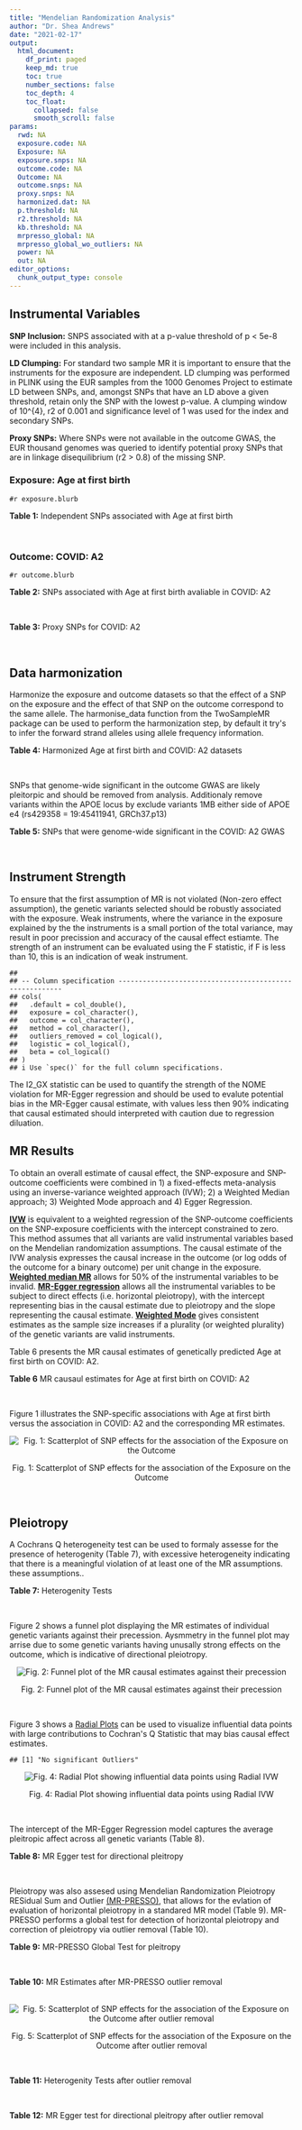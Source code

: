 ```yaml
---
title: "Mendelian Randomization Analysis"
author: "Dr. Shea Andrews"
date: "2021-02-17"
output:
  html_document:
    df_print: paged
    keep_md: true
    toc: true
    number_sections: false
    toc_depth: 4
    toc_float:
      collapsed: false
      smooth_scroll: false
params:
  rwd: NA
  exposure.code: NA
  Exposure: NA
  exposure.snps: NA
  outcome.code: NA
  Outcome: NA
  outcome.snps: NA
  proxy.snps: NA
  harmonized.dat: NA
  p.threshold: NA
  r2.threshold: NA
  kb.threshold: NA
  mrpresso_global: NA
  mrpresso_global_wo_outliers: NA
  power: NA
  out: NA
editor_options:
  chunk_output_type: console
---
```







## Instrumental Variables
**SNP Inclusion:** SNPS associated with at a p-value threshold of p < 5e-8 were included in this analysis.
<br>

**LD Clumping:** For standard two sample MR it is important to ensure that the instruments for the exposure are independent. LD clumping was performed in PLINK using the EUR samples from the 1000 Genomes Project to estimate LD between SNPs, and, amongst SNPs that have an LD above a given threshold, retain only the SNP with the lowest p-value. A clumping window of 10^{4}, r2 of 0.001 and significance level of 1 was used for the index and secondary SNPs.
<br>

**Proxy SNPs:** Where SNPs were not available in the outcome GWAS, the EUR thousand genomes was queried to identify potential proxy SNPs that are in linkage disequilibrium (r2 > 0.8) of the missing SNP.
<br>

### Exposure: Age at first birth
`#r exposure.blurb`
<br>

**Table 1:** Independent SNPs associated with Age at first birth
<div data-pagedtable="false">
  <script data-pagedtable-source type="application/json">
{"columns":[{"label":["SNP"],"name":[1],"type":["chr"],"align":["left"]},{"label":["CHROM"],"name":[2],"type":["dbl"],"align":["right"]},{"label":["POS"],"name":[3],"type":["dbl"],"align":["right"]},{"label":["REF"],"name":[4],"type":["chr"],"align":["left"]},{"label":["ALT"],"name":[5],"type":["chr"],"align":["left"]},{"label":["AF"],"name":[6],"type":["dbl"],"align":["right"]},{"label":["BETA"],"name":[7],"type":["dbl"],"align":["right"]},{"label":["SE"],"name":[8],"type":["dbl"],"align":["right"]},{"label":["Z"],"name":[9],"type":["dbl"],"align":["right"]},{"label":["P"],"name":[10],"type":["dbl"],"align":["right"]},{"label":["N"],"name":[11],"type":["dbl"],"align":["right"]},{"label":["TRAIT"],"name":[12],"type":["chr"],"align":["left"]}],"data":[{"1":"rs12407439","2":"1","3":"22347396","4":"A","5":"G","6":"0.1698","7":"0.0754","8":"0.0138","9":"5.463770","10":"4.367e-08","11":"464846","12":"AFB"},{"1":"rs2906457","2":"1","3":"44338575","4":"A","5":"C","6":"0.7346","7":"0.0649","8":"0.0103","9":"6.300970","10":"2.918e-10","11":"536976","12":"AFB"},{"1":"rs2069278","2":"1","3":"66635371","4":"T","5":"C","6":"0.3209","7":"-0.0576","8":"0.0097","9":"-5.938140","10":"3.131e-09","11":"536977","12":"AFB"},{"1":"rs6677536","2":"1","3":"73837958","4":"C","5":"A","6":"0.6213","7":"0.0553","8":"0.0101","9":"5.475248","10":"3.845e-08","11":"500306","12":"AFB"},{"1":"rs17391694","2":"1","3":"78623626","4":"C","5":"T","6":"0.1441","7":"-0.0830","8":"0.0135","9":"-6.148148","10":"8.148e-10","11":"527694","12":"AFB"},{"1":"rs693691","2":"1","3":"88845494","4":"T","5":"C","6":"0.8630","7":"-0.0770","8":"0.0135","9":"-5.703700","10":"1.262e-08","11":"541020","12":"AFB"},{"1":"rs10752613","2":"1","3":"153760104","4":"T","5":"A","6":"0.3001","7":"-0.0715","8":"0.0102","9":"-7.009804","10":"1.892e-12","11":"511259","12":"AFB"},{"1":"rs7516843","2":"1","3":"210322929","4":"A","5":"G","6":"0.3168","7":"0.0611","8":"0.0097","9":"6.298970","10":"3.118e-10","11":"541020","12":"AFB"},{"1":"rs11887646","2":"2","3":"5891511","4":"A","5":"G","6":"0.2369","7":"0.0707","8":"0.0112","9":"6.312500","10":"2.249e-10","11":"505809","12":"AFB"},{"1":"rs72779695","2":"2","3":"12797853","4":"C","5":"T","6":"0.1222","7":"-0.0849","8":"0.0145","9":"-5.855172","10":"4.872e-09","11":"530568","12":"AFB"},{"1":"rs13420733","2":"2","3":"53007398","4":"T","5":"A","6":"0.3807","7":"0.0595","8":"0.0104","9":"5.721154","10":"1.217e-08","11":"302093","12":"AFB"},{"1":"rs359271","2":"2","3":"60463149","4":"T","5":"C","6":"0.5740","7":"-0.0622","8":"0.0098","9":"-6.346940","10":"1.882e-10","11":"487702","12":"AFB"},{"1":"rs4443016","2":"2","3":"100876628","4":"C","5":"G","6":"0.4962","7":"0.0706","8":"0.0095","9":"7.431580","10":"1.018e-13","11":"499880","12":"AFB"},{"1":"rs13413037","2":"2","3":"104181649","4":"A","5":"G","6":"0.5188","7":"-0.0577","8":"0.0097","9":"-5.948450","10":"2.298e-09","11":"487702","12":"AFB"},{"1":"rs80153284","2":"2","3":"156465747","4":"C","5":"A","6":"0.0299","7":"0.2314","8":"0.0411","9":"5.630170","10":"1.737e-08","11":"514480","12":"AFB"},{"1":"rs112282597","2":"2","3":"166250414","4":"A","5":"G","6":"0.2455","7":"0.0631","8":"0.0112","9":"5.633930","10":"1.572e-08","11":"500306","12":"AFB"},{"1":"rs1430901","2":"3","3":"17966157","4":"A","5":"G","6":"0.4556","7":"0.0562","8":"0.0093","9":"6.043010","10":"1.331e-09","11":"530568","12":"AFB"},{"1":"rs112512729","2":"3","3":"24905460","4":"T","5":"G","6":"0.0886","7":"0.0965","8":"0.0175","9":"5.514290","10":"3.503e-08","11":"530568","12":"AFB"},{"1":"rs13319205","2":"3","3":"47800216","4":"T","5":"A","6":"0.2921","7":"-0.0646","8":"0.0106","9":"-6.094340","10":"9.852e-10","11":"499880","12":"AFB"},{"1":"rs9838987","2":"3","3":"49916044","4":"A","5":"G","6":"0.4961","7":"-0.1175","8":"0.0098","9":"-11.989800","10":"5.548e-33","11":"487702","12":"AFB"},{"1":"rs11915934","2":"3","3":"74883069","4":"A","5":"G","6":"0.8172","7":"-0.0730","8":"0.0122","9":"-5.983610","10":"2.252e-09","11":"510334","12":"AFB"},{"1":"rs62254215","2":"3","3":"84642928","4":"G","5":"A","6":"0.4167","7":"0.0565","8":"0.0099","9":"5.707071","10":"1.083e-08","11":"487702","12":"AFB"},{"1":"rs62261746","2":"3","3":"85958954","4":"C","5":"G","6":"0.3083","7":"0.0576","8":"0.0104","9":"5.538460","10":"2.854e-08","11":"512484","12":"AFB"},{"1":"rs9818010","2":"3","3":"132558241","4":"G","5":"T","6":"0.2823","7":"0.0630","8":"0.0102","9":"6.176471","10":"5.626e-10","11":"532196","12":"AFB"},{"1":"rs2530597","2":"4","3":"3272930","4":"C","5":"G","6":"0.3868","7":"-0.0549","8":"0.0097","9":"-5.659790","10":"1.703e-08","11":"499880","12":"AFB"},{"1":"rs61750814","2":"4","3":"77053834","4":"T","5":"C","6":"0.1634","7":"-0.0796","8":"0.0129","9":"-6.170540","10":"6.321e-10","11":"524858","12":"AFB"},{"1":"rs17314804","2":"4","3":"140946828","4":"C","5":"T","6":"0.3567","7":"0.0662","8":"0.0095","9":"6.968421","10":"2.666e-12","11":"536237","12":"AFB"},{"1":"rs33920398","2":"5","3":"24900760","4":"T","5":"C","6":"0.2768","7":"-0.0573","8":"0.0104","9":"-5.509620","10":"3.926e-08","11":"530568","12":"AFB"},{"1":"rs2178487","2":"5","3":"30843788","4":"T","5":"A","6":"0.5465","7":"-0.0540","8":"0.0098","9":"-5.510204","10":"3.368e-08","11":"487702","12":"AFB"},{"1":"rs10941692","2":"5","3":"45099778","4":"T","5":"C","6":"0.2013","7":"0.0702","8":"0.0114","9":"6.157890","10":"8.844e-10","11":"541949","12":"AFB"},{"1":"rs11242222","2":"5","3":"133875033","4":"A","5":"G","6":"0.2106","7":"0.0686","8":"0.0122","9":"5.622950","10":"1.673e-08","11":"483177","12":"AFB"},{"1":"rs11167753","2":"5","3":"140989410","4":"T","5":"C","6":"0.2887","7":"-0.0574","8":"0.0100","9":"-5.740000","10":"1.042e-08","11":"538858","12":"AFB"},{"1":"rs6923535","2":"6","3":"19859654","4":"G","5":"A","6":"0.4443","7":"-0.0520","8":"0.0093","9":"-5.591398","10":"2.124e-08","11":"530568","12":"AFB"},{"1":"rs34137317","2":"6","3":"31604894","4":"C","5":"T","6":"0.0277","7":"0.2473","8":"0.0400","9":"6.182500","10":"6.153e-10","11":"468917","12":"AFB"},{"1":"rs6908444","2":"6","3":"63749513","4":"G","5":"A","6":"0.6388","7":"-0.0558","8":"0.0102","9":"-5.470588","10":"4.510e-08","11":"481796","12":"AFB"},{"1":"rs9401333","2":"6","3":"98353935","4":"A","5":"C","6":"0.6130","7":"-0.0705","8":"0.0101","9":"-6.980200","10":"3.236e-12","11":"487702","12":"AFB"},{"1":"rs2347867","2":"6","3":"152229850","4":"G","5":"A","6":"0.6351","7":"0.0818","8":"0.0095","9":"8.610526","10":"5.035e-18","11":"536239","12":"AFB"},{"1":"rs55988458","2":"7","3":"2059761","4":"G","5":"A","6":"0.1913","7":"0.0726","8":"0.0119","9":"6.100840","10":"1.162e-09","11":"530568","12":"AFB"},{"1":"rs1464534","2":"7","3":"3505092","4":"C","5":"G","6":"0.7035","7":"0.0606","8":"0.0099","9":"6.121210","10":"1.004e-09","11":"541020","12":"AFB"},{"1":"rs17731405","2":"7","3":"49854560","4":"A","5":"G","6":"0.1536","7":"-0.0735","8":"0.0129","9":"-5.697670","10":"1.211e-08","11":"537447","12":"AFB"},{"1":"rs78928669","2":"7","3":"71782460","4":"A","5":"G","6":"0.0447","7":"0.1420","8":"0.0259","9":"5.482630","10":"4.216e-08","11":"529196","12":"AFB"},{"1":"rs1859100","2":"7","3":"114194615","4":"T","5":"G","6":"0.5986","7":"-0.0539","8":"0.0094","9":"-5.734040","10":"1.078e-08","11":"529578","12":"AFB"},{"1":"rs113247159","2":"7","3":"140182514","4":"T","5":"C","6":"0.3039","7":"0.0641","8":"0.0115","9":"5.573910","10":"2.680e-08","11":"461215","12":"AFB"},{"1":"rs11249939","2":"8","3":"9556500","4":"G","5":"A","6":"0.6107","7":"0.0633","8":"0.0099","9":"6.393939","10":"1.559e-10","11":"499880","12":"AFB"},{"1":"rs11774212","2":"8","3":"145686505","4":"C","5":"T","6":"0.5215","7":"0.0551","8":"0.0096","9":"5.739583","10":"1.076e-08","11":"490500","12":"AFB"},{"1":"rs10962552","2":"9","3":"16723742","4":"C","5":"T","6":"0.1693","7":"-0.0707","8":"0.0128","9":"-5.523438","10":"3.118e-08","11":"531520","12":"AFB"},{"1":"rs1590949","2":"9","3":"23360417","4":"C","5":"G","6":"0.4081","7":"0.0583","8":"0.0095","9":"6.136840","10":"8.237e-10","11":"530568","12":"AFB"},{"1":"rs112535944","2":"9","3":"140278206","4":"C","5":"A","6":"0.1285","7":"-0.0893","8":"0.0163","9":"-5.478528","10":"4.453e-08","11":"437423","12":"AFB"},{"1":"rs10786831","2":"10","3":"106614571","4":"A","5":"G","6":"0.5976","7":"0.0519","8":"0.0092","9":"5.641300","10":"1.676e-08","11":"541949","12":"AFB"},{"1":"rs6585429","2":"10","3":"118893231","4":"A","5":"G","6":"0.8123","7":"0.0840","8":"0.0124","9":"6.774190","10":"1.083e-11","11":"509779","12":"AFB"},{"1":"rs4244533","2":"11","3":"28008972","4":"G","5":"A","6":"0.7988","7":"-0.0719","8":"0.0119","9":"-6.042017","10":"1.330e-09","11":"500807","12":"AFB"},{"1":"rs1702877","2":"12","3":"56427808","4":"C","5":"T","6":"0.3383","7":"0.0602","8":"0.0098","9":"6.142857","10":"8.224e-10","11":"530568","12":"AFB"},{"1":"rs7958796","2":"12","3":"84043145","4":"A","5":"T","6":"0.6313","7":"-0.0676","8":"0.0101","9":"-6.693070","10":"2.146e-11","11":"487702","12":"AFB"},{"1":"rs12815613","2":"12","3":"121407256","4":"A","5":"G","6":"0.3347","7":"0.0564","8":"0.0097","9":"5.814430","10":"5.748e-09","11":"536978","12":"AFB"},{"1":"rs9540715","2":"13","3":"66913378","4":"C","5":"A","6":"0.4645","7":"0.0588","8":"0.0100","9":"5.880000","10":"4.737e-09","11":"475546","12":"AFB"},{"1":"rs6574018","2":"14","3":"72213258","4":"G","5":"T","6":"0.3623","7":"0.0556","8":"0.0100","9":"5.560000","10":"2.420e-08","11":"499879","12":"AFB"},{"1":"rs72704712","2":"14","3":"103312965","4":"T","5":"G","6":"0.1692","7":"-0.0879","8":"0.0133","9":"-6.609020","10":"4.558e-11","11":"476940","12":"AFB"},{"1":"rs8030494","2":"15","3":"74092777","4":"C","5":"A","6":"0.6060","7":"0.0545","8":"0.0096","9":"5.677083","10":"1.302e-08","11":"511260","12":"AFB"},{"1":"rs57432042","2":"17","3":"29241038","4":"T","5":"C","6":"0.1018","7":"0.0905","8":"0.0165","9":"5.484850","10":"4.572e-08","11":"499880","12":"AFB"},{"1":"rs10445366","2":"17","3":"43932797","4":"G","5":"C","6":"0.1843","7":"-0.0886","8":"0.0136","9":"-6.514706","10":"6.687e-11","11":"453938","12":"AFB"},{"1":"rs7359501","2":"17","3":"56641200","4":"C","5":"T","6":"0.4091","7":"0.0565","8":"0.0094","9":"6.010638","10":"1.817e-09","11":"530568","12":"AFB"},{"1":"rs60222682","2":"18","3":"36510587","4":"C","5":"T","6":"0.2037","7":"-0.0646","8":"0.0117","9":"-5.521368","10":"3.506e-08","11":"530568","12":"AFB"},{"1":"rs590076","2":"18","3":"53260732","4":"G","5":"A","6":"0.3505","7":"-0.0553","8":"0.0095","9":"-5.821053","10":"5.781e-09","11":"536239","12":"AFB"},{"1":"rs11081529","2":"18","3":"75902735","4":"T","5":"C","6":"0.3072","7":"-0.0595","8":"0.0099","9":"-6.010100","10":"1.813e-09","11":"541022","12":"AFB"},{"1":"rs8110682","2":"19","3":"13285293","4":"T","5":"C","6":"0.3652","7":"0.0695","8":"0.0110","9":"6.318180","10":"2.593e-10","11":"457959","12":"AFB"},{"1":"rs293566","2":"20","3":"31097877","4":"T","5":"C","6":"0.3528","7":"-0.0694","8":"0.0099","9":"-7.010100","10":"2.182e-12","11":"505549","12":"AFB"},{"1":"rs2253763","2":"21","3":"46642764","4":"T","5":"C","6":"0.5999","7":"-0.0534","8":"0.0098","9":"-5.448980","10":"4.582e-08","11":"494963","12":"AFB"},{"1":"rs5763436","2":"22","3":"30121577","4":"A","5":"T","6":"0.4098","7":"-0.0542","8":"0.0097","9":"-5.587630","10":"1.936e-08","11":"492248","12":"AFB"}],"options":{"columns":{"min":{},"max":[10]},"rows":{"min":[10],"max":[10]},"pages":{}}}
  </script>
</div>
<br>

### Outcome: COVID: A2
`#r outcome.blurb`
<br>

**Table 2:** SNPs associated with Age at first birth avaliable in COVID: A2
<div data-pagedtable="false">
  <script data-pagedtable-source type="application/json">
{"columns":[{"label":["SNP"],"name":[1],"type":["chr"],"align":["left"]},{"label":["CHROM"],"name":[2],"type":["dbl"],"align":["right"]},{"label":["POS"],"name":[3],"type":["dbl"],"align":["right"]},{"label":["REF"],"name":[4],"type":["chr"],"align":["left"]},{"label":["ALT"],"name":[5],"type":["chr"],"align":["left"]},{"label":["AF"],"name":[6],"type":["dbl"],"align":["right"]},{"label":["BETA"],"name":[7],"type":["dbl"],"align":["right"]},{"label":["SE"],"name":[8],"type":["dbl"],"align":["right"]},{"label":["Z"],"name":[9],"type":["dbl"],"align":["right"]},{"label":["P"],"name":[10],"type":["dbl"],"align":["right"]},{"label":["N"],"name":[11],"type":["dbl"],"align":["right"]},{"label":["TRAIT"],"name":[12],"type":["chr"],"align":["left"]}],"data":[{"1":"rs12407439","2":"1","3":"22347396","4":"A","5":"G","6":"0.15920","7":"0.1009900","8":"0.044868","9":"2.25082464","10":"0.02440","11":"1139575","12":"COVID_A2__EUR"},{"1":"rs2906457","2":"1","3":"44338575","4":"A","5":"C","6":"0.72570","7":"-0.0707260","8":"0.028565","9":"-2.47596709","10":"0.01329","11":"1388342","12":"COVID_A2__EUR"},{"1":"rs2069278","2":"1","3":"66635371","4":"T","5":"C","6":"0.33050","7":"0.0360620","8":"0.026505","9":"1.36057348","10":"0.17360","11":"1388342","12":"COVID_A2__EUR"},{"1":"rs6677536","2":"1","3":"73837958","4":"C","5":"A","6":"0.60890","7":"-0.0440080","8":"0.030912","9":"-1.42365424","10":"0.15450","11":"1139172","12":"COVID_A2__EUR"},{"1":"rs17391694","2":"1","3":"78623626","4":"C","5":"T","6":"0.12600","7":"0.0710010","8":"0.039206","9":"1.81097281","10":"0.07014","11":"1388342","12":"COVID_A2__EUR"},{"1":"rs693691","2":"1","3":"88845494","4":"T","5":"C","6":"0.87180","7":"0.0612970","8":"0.045054","9":"1.36052293","10":"0.17370","11":"1378286","12":"COVID_A2__EUR"},{"1":"rs10752613","2":"1","3":"153760104","4":"T","5":"A","6":"0.30230","7":"0.0271060","8":"0.032985","9":"0.82176747","10":"0.41120","11":"1378286","12":"COVID_A2__EUR"},{"1":"rs7516843","2":"1","3":"210322929","4":"A","5":"G","6":"0.33060","7":"-0.0152120","8":"0.027021","9":"-0.56296954","10":"0.57340","11":"1388342","12":"COVID_A2__EUR"},{"1":"rs11887646","2":"2","3":"5891511","4":"A","5":"G","6":"0.23070","7":"0.0178510","8":"0.035237","9":"0.50659818","10":"0.61240","11":"1378286","12":"COVID_A2__EUR"},{"1":"rs72779695","2":"2","3":"12797853","4":"C","5":"T","6":"0.10830","7":"-0.0080388","8":"0.046760","9":"-0.17191617","10":"0.86350","11":"1378286","12":"COVID_A2__EUR"},{"1":"rs359271","2":"2","3":"60463149","4":"T","5":"C","6":"0.57630","7":"-0.0055227","8":"0.030484","9":"-0.18116717","10":"0.85620","11":"1377883","12":"COVID_A2__EUR"},{"1":"rs4443016","2":"2","3":"100876628","4":"C","5":"G","6":"0.50150","7":"-0.0543260","8":"0.030129","9":"-1.80311328","10":"0.07137","11":"1377883","12":"COVID_A2__EUR"},{"1":"rs13413037","2":"2","3":"104181649","4":"A","5":"G","6":"0.52280","7":"-0.0177220","8":"0.030069","9":"-0.58937776","10":"0.55560","11":"1378286","12":"COVID_A2__EUR"},{"1":"rs80153284","2":"2","3":"156465747","4":"C","5":"A","6":"0.01618","7":"0.0700870","8":"0.098277","9":"0.71315771","10":"0.47580","11":"1385587","12":"COVID_A2__EUR"},{"1":"rs112282597","2":"2","3":"166250414","4":"A","5":"G","6":"0.24170","7":"-0.0699330","8":"0.036929","9":"-1.89371497","10":"0.05827","11":"1139575","12":"COVID_A2__EUR"},{"1":"rs1430901","2":"3","3":"17966157","4":"A","5":"G","6":"0.44900","7":"0.0081172","8":"0.030165","9":"0.26909332","10":"0.78790","11":"1378286","12":"COVID_A2__EUR"},{"1":"rs112512729","2":"3","3":"24905460","4":"T","5":"G","6":"0.06400","7":"0.0327250","8":"0.068019","9":"0.48111557","10":"0.63040","11":"1378286","12":"COVID_A2__EUR"},{"1":"rs13319205","2":"3","3":"47800216","4":"T","5":"A","6":"0.27840","7":"-0.0337930","8":"0.034581","9":"-0.97721292","10":"0.32850","11":"1375934","12":"COVID_A2__EUR"},{"1":"rs9838987","2":"3","3":"49916044","4":"A","5":"G","6":"0.50200","7":"0.0307840","8":"0.030038","9":"1.02483521","10":"0.30540","11":"1378286","12":"COVID_A2__EUR"},{"1":"rs11915934","2":"3","3":"74883069","4":"A","5":"G","6":"0.81720","7":"-0.0209860","8":"0.039978","9":"-0.52493872","10":"0.59960","11":"1376807","12":"COVID_A2__EUR"},{"1":"rs62254215","2":"3","3":"84642928","4":"G","5":"A","6":"0.40020","7":"-0.0086714","8":"0.030613","9":"-0.28325875","10":"0.77700","11":"1378286","12":"COVID_A2__EUR"},{"1":"rs62261746","2":"3","3":"85958954","4":"C","5":"G","6":"0.30000","7":"-0.0380740","8":"0.033706","9":"-1.12959117","10":"0.25860","11":"1378286","12":"COVID_A2__EUR"},{"1":"rs9818010","2":"3","3":"132558241","4":"G","5":"T","6":"0.29530","7":"-0.0297280","8":"0.026441","9":"-1.12431451","10":"0.26090","11":"1388342","12":"COVID_A2__EUR"},{"1":"rs2530597","2":"4","3":"3272930","4":"C","5":"G","6":"0.38070","7":"-0.0153880","8":"0.025046","9":"-0.61438952","10":"0.53890","11":"1388342","12":"COVID_A2__EUR"},{"1":"rs61750814","2":"4","3":"77053834","4":"T","5":"C","6":"0.15240","7":"0.0094639","8":"0.032808","9":"0.28846318","10":"0.77300","11":"1388342","12":"COVID_A2__EUR"},{"1":"rs17314804","2":"4","3":"140946828","4":"C","5":"T","6":"0.35260","7":"0.0205020","8":"0.025968","9":"0.78951017","10":"0.42980","11":"1388342","12":"COVID_A2__EUR"},{"1":"rs33920398","2":"5","3":"24900760","4":"T","5":"C","6":"0.27560","7":"0.0562280","8":"0.034045","9":"1.65157879","10":"0.09862","11":"1378286","12":"COVID_A2__EUR"},{"1":"rs2178487","2":"5","3":"30843788","4":"T","5":"A","6":"0.55590","7":"-0.0018343","8":"0.030161","9":"-0.06081695","10":"0.95150","11":"1378286","12":"COVID_A2__EUR"},{"1":"rs10941692","2":"5","3":"45099778","4":"T","5":"C","6":"0.19640","7":"0.0240980","8":"0.033247","9":"0.72481728","10":"0.46860","11":"707407","12":"COVID_A2__EUR"},{"1":"rs11242222","2":"5","3":"133875033","4":"A","5":"G","6":"0.21730","7":"-0.0294560","8":"0.035908","9":"-0.82031859","10":"0.41200","11":"1378286","12":"COVID_A2__EUR"},{"1":"rs11167753","2":"5","3":"140989410","4":"T","5":"C","6":"0.27150","7":"-0.0184950","8":"0.028285","9":"-0.65388015","10":"0.51320","11":"1388342","12":"COVID_A2__EUR"},{"1":"rs6923535","2":"6","3":"19859654","4":"G","5":"A","6":"0.43560","7":"-0.0226170","8":"0.024584","9":"-0.91998861","10":"0.35760","11":"1388342","12":"COVID_A2__EUR"},{"1":"rs34137317","2":"6","3":"31604894","4":"C","5":"T","6":"0.01663","7":"-0.1983300","8":"0.115480","9":"-1.71744025","10":"0.08589","11":"1385587","12":"COVID_A2__EUR"},{"1":"rs6908444","2":"6","3":"63749513","4":"G","5":"A","6":"0.63430","7":"0.0199410","8":"0.025257","9":"0.78952370","10":"0.42980","11":"1388342","12":"COVID_A2__EUR"},{"1":"rs9401333","2":"6","3":"98353935","4":"A","5":"C","6":"0.63440","7":"-0.0429070","8":"0.030710","9":"-1.39716705","10":"0.16240","11":"1378286","12":"COVID_A2__EUR"},{"1":"rs2347867","2":"6","3":"152229850","4":"G","5":"A","6":"0.63940","7":"-0.0103410","8":"0.028313","9":"-0.36523858","10":"0.71490","11":"707407","12":"COVID_A2__EUR"},{"1":"rs55988458","2":"7","3":"2059761","4":"G","5":"A","6":"0.20940","7":"-0.0354180","8":"0.030264","9":"-1.17030135","10":"0.24190","11":"1388342","12":"COVID_A2__EUR"},{"1":"rs1464534","2":"7","3":"3505092","4":"C","5":"G","6":"0.71830","7":"0.0359940","8":"0.034163","9":"1.05359600","10":"0.29210","11":"1378286","12":"COVID_A2__EUR"},{"1":"rs17731405","2":"7","3":"49854560","4":"A","5":"G","6":"0.14730","7":"0.0058649","8":"0.043028","9":"0.13630427","10":"0.89160","11":"1378286","12":"COVID_A2__EUR"},{"1":"rs78928669","2":"7","3":"71782460","4":"A","5":"G","6":"0.04308","7":"-0.0241230","8":"0.072388","9":"-0.33324584","10":"0.73900","11":"1388342","12":"COVID_A2__EUR"},{"1":"rs1859100","2":"7","3":"114194615","4":"T","5":"G","6":"0.58250","7":"-0.0044507","8":"0.030386","9":"-0.14647206","10":"0.88350","11":"1378286","12":"COVID_A2__EUR"},{"1":"rs113247159","2":"7","3":"140182514","4":"T","5":"C","6":"0.29150","7":"0.0300260","8":"0.038192","9":"0.78618559","10":"0.43180","11":"1376404","12":"COVID_A2__EUR"},{"1":"rs11249939","2":"8","3":"9556500","4":"G","5":"A","6":"0.60190","7":"0.0086152","8":"0.025096","9":"0.34328977","10":"0.73140","11":"1388342","12":"COVID_A2__EUR"},{"1":"rs11774212","2":"8","3":"145686505","4":"C","5":"T","6":"0.51210","7":"-0.0189550","8":"0.031149","9":"-0.60852676","10":"0.54280","11":"1378286","12":"COVID_A2__EUR"},{"1":"rs10962552","2":"9","3":"16723742","4":"C","5":"T","6":"0.16740","7":"-0.1009500","8":"0.040142","9":"-2.51482238","10":"0.01191","11":"1378286","12":"COVID_A2__EUR"},{"1":"rs1590949","2":"9","3":"23360417","4":"C","5":"G","6":"0.41380","7":"-0.0220840","8":"0.024974","9":"-0.88427965","10":"0.37660","11":"1388342","12":"COVID_A2__EUR"},{"1":"rs112535944","2":"9","3":"140278206","4":"C","5":"A","6":"0.13450","7":"-0.0861970","8":"0.041330","9":"-2.08557948","10":"0.03702","11":"1388342","12":"COVID_A2__EUR"},{"1":"rs10786831","2":"10","3":"106614571","4":"A","5":"G","6":"0.61200","7":"0.0188460","8":"0.025017","9":"0.75332774","10":"0.45130","11":"1388342","12":"COVID_A2__EUR"},{"1":"rs6585429","2":"10","3":"118893231","4":"A","5":"G","6":"0.81380","7":"-0.0571980","8":"0.046035","9":"-1.24248941","10":"0.21410","11":"696948","12":"COVID_A2__EUR"},{"1":"rs4244533","2":"11","3":"28008972","4":"G","5":"A","6":"0.80930","7":"-0.0212370","8":"0.030844","9":"-0.68852937","10":"0.49110","11":"1388342","12":"COVID_A2__EUR"},{"1":"rs1702877","2":"12","3":"56427808","4":"C","5":"T","6":"0.32610","7":"-0.0219350","8":"0.032872","9":"-0.66728523","10":"0.50460","11":"1378286","12":"COVID_A2__EUR"},{"1":"rs7958796","2":"12","3":"84043145","4":"A","5":"T","6":"0.63210","7":"0.0711580","8":"0.032563","9":"2.18524092","10":"0.02887","11":"1377883","12":"COVID_A2__EUR"},{"1":"rs12815613","2":"12","3":"121407256","4":"A","5":"G","6":"0.31670","7":"0.0372790","8":"0.026670","9":"1.39778778","10":"0.16220","11":"1388342","12":"COVID_A2__EUR"},{"1":"rs9540715","2":"13","3":"66913378","4":"C","5":"A","6":"0.48340","7":"0.0064000","8":"0.030838","9":"0.20753616","10":"0.83560","11":"1139575","12":"COVID_A2__EUR"},{"1":"rs6574018","2":"14","3":"72213258","4":"G","5":"T","6":"0.35550","7":"0.0071527","8":"0.033350","9":"0.21447376","10":"0.83020","11":"1378286","12":"COVID_A2__EUR"},{"1":"rs72704712","2":"14","3":"103312965","4":"T","5":"G","6":"0.16920","7":"0.1071400","8":"0.039804","9":"2.69168928","10":"0.00711","11":"1139575","12":"COVID_A2__EUR"},{"1":"rs8030494","2":"15","3":"74092777","4":"C","5":"A","6":"0.60110","7":"0.0341150","8":"0.030815","9":"1.10709070","10":"0.26820","11":"1378286","12":"COVID_A2__EUR"},{"1":"rs57432042","2":"17","3":"29241038","4":"T","5":"C","6":"0.08498","7":"-0.0876540","8":"0.053960","9":"-1.62442550","10":"0.10430","11":"1378286","12":"COVID_A2__EUR"},{"1":"rs10445366","2":"17","3":"43932797","4":"G","5":"C","6":"0.16700","7":"-0.0415170","8":"0.038154","9":"-1.08814279","10":"0.27650","11":"1378286","12":"COVID_A2__EUR"},{"1":"rs7359501","2":"17","3":"56641200","4":"C","5":"T","6":"0.38960","7":"-0.0391180","8":"0.025470","9":"-1.53584609","10":"0.12460","11":"1149631","12":"COVID_A2__EUR"},{"1":"rs60222682","2":"18","3":"36510587","4":"C","5":"T","6":"0.20200","7":"-0.0522120","8":"0.038522","9":"-1.35538134","10":"0.17530","11":"1378286","12":"COVID_A2__EUR"},{"1":"rs590076","2":"18","3":"53260732","4":"G","5":"A","6":"0.34430","7":"0.0015922","8":"0.025639","9":"0.06210071","10":"0.95050","11":"1387939","12":"COVID_A2__EUR"},{"1":"rs11081529","2":"18","3":"75902735","4":"T","5":"C","6":"0.28540","7":"0.0357210","8":"0.035758","9":"0.99896527","10":"0.31780","11":"1378286","12":"COVID_A2__EUR"},{"1":"rs8110682","2":"19","3":"13285293","4":"T","5":"C","6":"0.35950","7":"-0.0188630","8":"0.033980","9":"-0.55512066","10":"0.57880","11":"1378286","12":"COVID_A2__EUR"},{"1":"rs293566","2":"20","3":"31097877","4":"T","5":"C","6":"0.35790","7":"0.0341200","8":"0.032500","9":"1.04984615","10":"0.29380","11":"1378286","12":"COVID_A2__EUR"},{"1":"rs2253763","2":"21","3":"46642764","4":"T","5":"C","6":"0.61950","7":"0.0050996","8":"0.035958","9":"0.14182101","10":"0.88720","11":"697351","12":"COVID_A2__EUR"},{"1":"rs5763436","2":"22","3":"30121577","4":"A","5":"T","6":"0.39540","7":"0.0283620","8":"0.031014","9":"0.91449023","10":"0.36040","11":"1377883","12":"COVID_A2__EUR"},{"1":"rs13420733","2":"NA","3":"NA","4":"NA","5":"NA","6":"NA","7":"NA","8":"NA","9":"NA","10":"NA","11":"NA","12":"NA"}],"options":{"columns":{"min":{},"max":[10]},"rows":{"min":[10],"max":[10]},"pages":{}}}
  </script>
</div>
<br>

**Table 3:** Proxy SNPs for COVID: A2
<div data-pagedtable="false">
  <script data-pagedtable-source type="application/json">
{"columns":[{"label":["target_snp"],"name":[1],"type":["chr"],"align":["left"]},{"label":["proxy_snp"],"name":[2],"type":["chr"],"align":["left"]},{"label":["ld.r2"],"name":[3],"type":["dbl"],"align":["right"]},{"label":["Dprime"],"name":[4],"type":["dbl"],"align":["right"]},{"label":["PHASE"],"name":[5],"type":["chr"],"align":["left"]},{"label":["X12"],"name":[6],"type":["lgl"],"align":["right"]},{"label":["CHROM"],"name":[7],"type":["dbl"],"align":["right"]},{"label":["POS"],"name":[8],"type":["dbl"],"align":["right"]},{"label":["REF.proxy"],"name":[9],"type":["chr"],"align":["left"]},{"label":["ALT.proxy"],"name":[10],"type":["lgl"],"align":["right"]},{"label":["AF"],"name":[11],"type":["dbl"],"align":["right"]},{"label":["BETA"],"name":[12],"type":["dbl"],"align":["right"]},{"label":["SE"],"name":[13],"type":["dbl"],"align":["right"]},{"label":["Z"],"name":[14],"type":["dbl"],"align":["right"]},{"label":["P"],"name":[15],"type":["dbl"],"align":["right"]},{"label":["N"],"name":[16],"type":["dbl"],"align":["right"]},{"label":["TRAIT"],"name":[17],"type":["chr"],"align":["left"]},{"label":["ref"],"name":[18],"type":["chr"],"align":["left"]},{"label":["ref.proxy"],"name":[19],"type":["lgl"],"align":["right"]},{"label":["alt"],"name":[20],"type":["lgl"],"align":["right"]},{"label":["alt.proxy"],"name":[21],"type":["chr"],"align":["left"]},{"label":["ALT"],"name":[22],"type":["chr"],"align":["left"]},{"label":["REF"],"name":[23],"type":["lgl"],"align":["right"]},{"label":["proxy.outcome"],"name":[24],"type":["lgl"],"align":["right"]}],"data":[{"1":"rs13420733","2":"rs12995305","3":"0.995641","4":"1","5":"AT/TC","6":"NA","7":"2","8":"52996460","9":"C","10":"TRUE","11":"0.3552","12":"0.0081833","13":"0.025169","14":"0.3251341","15":"0.7451","16":"1387939","17":"COVID_A2__EUR","18":"A","19":"TRUE","20":"TRUE","21":"C","22":"A","23":"TRUE","24":"TRUE"}],"options":{"columns":{"min":{},"max":[10]},"rows":{"min":[10],"max":[10]},"pages":{}}}
  </script>
</div>
<br>

## Data harmonization
Harmonize the exposure and outcome datasets so that the effect of a SNP on the exposure and the effect of that SNP on the outcome correspond to the same allele. The harmonise_data function from the TwoSampleMR package can be used to perform the harmonization step, by default it try's to infer the forward strand alleles using allele frequency information.
<br>

**Table 4:** Harmonized Age at first birth and COVID: A2 datasets
<div data-pagedtable="false">
  <script data-pagedtable-source type="application/json">
{"columns":[{"label":["SNP"],"name":[1],"type":["chr"],"align":["left"]},{"label":["effect_allele.exposure"],"name":[2],"type":["chr"],"align":["left"]},{"label":["other_allele.exposure"],"name":[3],"type":["chr"],"align":["left"]},{"label":["effect_allele.outcome"],"name":[4],"type":["chr"],"align":["left"]},{"label":["other_allele.outcome"],"name":[5],"type":["chr"],"align":["left"]},{"label":["beta.exposure"],"name":[6],"type":["dbl"],"align":["right"]},{"label":["beta.outcome"],"name":[7],"type":["dbl"],"align":["right"]},{"label":["eaf.exposure"],"name":[8],"type":["dbl"],"align":["right"]},{"label":["eaf.outcome"],"name":[9],"type":["dbl"],"align":["right"]},{"label":["remove"],"name":[10],"type":["lgl"],"align":["right"]},{"label":["palindromic"],"name":[11],"type":["lgl"],"align":["right"]},{"label":["ambiguous"],"name":[12],"type":["lgl"],"align":["right"]},{"label":["id.outcome"],"name":[13],"type":["chr"],"align":["left"]},{"label":["chr.outcome"],"name":[14],"type":["dbl"],"align":["right"]},{"label":["pos.outcome"],"name":[15],"type":["dbl"],"align":["right"]},{"label":["se.outcome"],"name":[16],"type":["dbl"],"align":["right"]},{"label":["z.outcome"],"name":[17],"type":["dbl"],"align":["right"]},{"label":["pval.outcome"],"name":[18],"type":["dbl"],"align":["right"]},{"label":["samplesize.outcome"],"name":[19],"type":["dbl"],"align":["right"]},{"label":["outcome"],"name":[20],"type":["chr"],"align":["left"]},{"label":["mr_keep.outcome"],"name":[21],"type":["lgl"],"align":["right"]},{"label":["pval_origin.outcome"],"name":[22],"type":["chr"],"align":["left"]},{"label":["chr.exposure"],"name":[23],"type":["dbl"],"align":["right"]},{"label":["pos.exposure"],"name":[24],"type":["dbl"],"align":["right"]},{"label":["se.exposure"],"name":[25],"type":["dbl"],"align":["right"]},{"label":["z.exposure"],"name":[26],"type":["dbl"],"align":["right"]},{"label":["pval.exposure"],"name":[27],"type":["dbl"],"align":["right"]},{"label":["samplesize.exposure"],"name":[28],"type":["dbl"],"align":["right"]},{"label":["exposure"],"name":[29],"type":["chr"],"align":["left"]},{"label":["mr_keep.exposure"],"name":[30],"type":["lgl"],"align":["right"]},{"label":["pval_origin.exposure"],"name":[31],"type":["chr"],"align":["left"]},{"label":["id.exposure"],"name":[32],"type":["chr"],"align":["left"]},{"label":["action"],"name":[33],"type":["dbl"],"align":["right"]},{"label":["mr_keep"],"name":[34],"type":["lgl"],"align":["right"]},{"label":["pt"],"name":[35],"type":["dbl"],"align":["right"]},{"label":["pleitropy_keep"],"name":[36],"type":["lgl"],"align":["right"]},{"label":["mrpresso_RSSobs"],"name":[37],"type":["dbl"],"align":["right"]},{"label":["mrpresso_pval"],"name":[38],"type":["dbl"],"align":["right"]},{"label":["mrpresso_keep"],"name":[39],"type":["lgl"],"align":["right"]}],"data":[{"1":"rs10445366","2":"C","3":"G","4":"C","5":"G","6":"-0.0886","7":"-0.0415170","8":"0.1843","9":"0.16700","10":"FALSE","11":"TRUE","12":"FALSE","13":"Yx01tl","14":"17","15":"43932797","16":"0.038154","17":"-1.08814279","18":"0.27650","19":"1378286","20":"covidhgi2020A2v5alleur","21":"TRUE","22":"reported","23":"17","24":"43932797","25":"0.0136","26":"-6.514706","27":"6.687e-11","28":"453938","29":"Mills2021afb","30":"TRUE","31":"reported","32":"YLnEVl","33":"2","34":"TRUE","35":"5e-08","36":"TRUE","37":"2.590712e-03","38":"1.0000","39":"TRUE"},{"1":"rs10752613","2":"A","3":"T","4":"A","5":"T","6":"-0.0715","7":"0.0271060","8":"0.3001","9":"0.30230","10":"FALSE","11":"TRUE","12":"FALSE","13":"Yx01tl","14":"1","15":"153760104","16":"0.032985","17":"0.82176747","18":"0.41120","19":"1378286","20":"covidhgi2020A2v5alleur","21":"TRUE","22":"reported","23":"1","24":"153760104","25":"0.0102","26":"-7.009804","27":"1.892e-12","28":"511259","29":"Mills2021afb","30":"TRUE","31":"reported","32":"YLnEVl","33":"2","34":"TRUE","35":"5e-08","36":"TRUE","37":"4.268379e-04","38":"1.0000","39":"TRUE"},{"1":"rs10786831","2":"G","3":"A","4":"G","5":"A","6":"0.0519","7":"0.0188460","8":"0.5976","9":"0.61200","10":"FALSE","11":"FALSE","12":"FALSE","13":"Yx01tl","14":"10","15":"106614571","16":"0.025017","17":"0.75332774","18":"0.45130","19":"1388342","20":"covidhgi2020A2v5alleur","21":"TRUE","22":"reported","23":"10","24":"106614571","25":"0.0092","26":"5.641300","27":"1.676e-08","28":"541949","29":"Mills2021afb","30":"TRUE","31":"reported","32":"YLnEVl","33":"2","34":"TRUE","35":"5e-08","36":"TRUE","37":"5.827820e-04","38":"1.0000","39":"TRUE"},{"1":"rs10941692","2":"C","3":"T","4":"C","5":"T","6":"0.0702","7":"0.0240980","8":"0.2013","9":"0.19640","10":"FALSE","11":"FALSE","12":"FALSE","13":"Yx01tl","14":"5","15":"45099778","16":"0.033247","17":"0.72481728","18":"0.46860","19":"707407","20":"covidhgi2020A2v5alleur","21":"TRUE","22":"reported","23":"5","24":"45099778","25":"0.0114","26":"6.157890","27":"8.844e-10","28":"541949","29":"Mills2021afb","30":"TRUE","31":"reported","32":"YLnEVl","33":"2","34":"TRUE","35":"5e-08","36":"TRUE","37":"9.769162e-04","38":"1.0000","39":"TRUE"},{"1":"rs10962552","2":"T","3":"C","4":"T","5":"C","6":"-0.0707","7":"-0.1009500","8":"0.1693","9":"0.16740","10":"FALSE","11":"FALSE","12":"FALSE","13":"Yx01tl","14":"9","15":"16723742","16":"0.040142","17":"-2.51482238","18":"0.01191","19":"1378286","20":"covidhgi2020A2v5alleur","21":"TRUE","22":"reported","23":"9","24":"16723742","25":"0.0128","26":"-5.523438","27":"3.118e-08","28":"531520","29":"Mills2021afb","30":"TRUE","31":"reported","32":"YLnEVl","33":"2","34":"TRUE","35":"5e-08","36":"TRUE","37":"1.184956e-02","38":"0.4686","39":"TRUE"},{"1":"rs11081529","2":"C","3":"T","4":"C","5":"T","6":"-0.0595","7":"0.0357210","8":"0.3072","9":"0.28540","10":"FALSE","11":"FALSE","12":"FALSE","13":"Yx01tl","14":"18","15":"75902735","16":"0.035758","17":"0.99896527","18":"0.31780","19":"1378286","20":"covidhgi2020A2v5alleur","21":"TRUE","22":"reported","23":"18","24":"75902735","25":"0.0099","26":"-6.010100","27":"1.813e-09","28":"541022","29":"Mills2021afb","30":"TRUE","31":"reported","32":"YLnEVl","33":"2","34":"TRUE","35":"5e-08","36":"TRUE","37":"9.222489e-04","38":"1.0000","39":"TRUE"},{"1":"rs11167753","2":"C","3":"T","4":"C","5":"T","6":"-0.0574","7":"-0.0184950","8":"0.2887","9":"0.27150","10":"FALSE","11":"FALSE","12":"FALSE","13":"Yx01tl","14":"5","15":"140989410","16":"0.028285","17":"-0.65388015","18":"0.51320","19":"1388342","20":"covidhgi2020A2v5alleur","21":"TRUE","22":"reported","23":"5","24":"140989410","25":"0.0100","26":"-5.740000","27":"1.042e-08","28":"538858","29":"Mills2021afb","30":"TRUE","31":"reported","32":"YLnEVl","33":"2","34":"TRUE","35":"5e-08","36":"TRUE","37":"5.904199e-04","38":"1.0000","39":"TRUE"},{"1":"rs112282597","2":"G","3":"A","4":"G","5":"A","6":"0.0631","7":"-0.0699330","8":"0.2455","9":"0.24170","10":"FALSE","11":"FALSE","12":"FALSE","13":"Yx01tl","14":"2","15":"166250414","16":"0.036929","17":"-1.89371497","18":"0.05827","19":"1139575","20":"covidhgi2020A2v5alleur","21":"TRUE","22":"reported","23":"2","24":"166250414","25":"0.0112","26":"5.633930","27":"1.572e-08","28":"500306","29":"Mills2021afb","30":"TRUE","31":"reported","32":"YLnEVl","33":"2","34":"TRUE","35":"5e-08","36":"TRUE","37":"4.174198e-03","38":"1.0000","39":"TRUE"},{"1":"rs11242222","2":"G","3":"A","4":"G","5":"A","6":"0.0686","7":"-0.0294560","8":"0.2106","9":"0.21730","10":"FALSE","11":"FALSE","12":"FALSE","13":"Yx01tl","14":"5","15":"133875033","16":"0.035908","17":"-0.82031859","18":"0.41200","19":"1378286","20":"covidhgi2020A2v5alleur","21":"TRUE","22":"reported","23":"5","24":"133875033","25":"0.0122","26":"5.622950","27":"1.673e-08","28":"483177","29":"Mills2021afb","30":"TRUE","31":"reported","32":"YLnEVl","33":"2","34":"TRUE","35":"5e-08","36":"TRUE","37":"5.401974e-04","38":"1.0000","39":"TRUE"},{"1":"rs11249939","2":"A","3":"G","4":"A","5":"G","6":"0.0633","7":"0.0086152","8":"0.6107","9":"0.60190","10":"FALSE","11":"FALSE","12":"FALSE","13":"Yx01tl","14":"8","15":"9556500","16":"0.025096","17":"0.34328977","18":"0.73140","19":"1388342","20":"covidhgi2020A2v5alleur","21":"TRUE","22":"reported","23":"8","24":"9556500","25":"0.0099","26":"6.393939","27":"1.559e-10","28":"499880","29":"Mills2021afb","30":"TRUE","31":"reported","32":"YLnEVl","33":"2","34":"TRUE","35":"5e-08","36":"TRUE","37":"2.238530e-04","38":"1.0000","39":"TRUE"},{"1":"rs112512729","2":"G","3":"T","4":"G","5":"T","6":"0.0965","7":"0.0327250","8":"0.0886","9":"0.06400","10":"FALSE","11":"FALSE","12":"FALSE","13":"Yx01tl","14":"3","15":"24905460","16":"0.068019","17":"0.48111557","18":"0.63040","19":"1378286","20":"covidhgi2020A2v5alleur","21":"TRUE","22":"reported","23":"3","24":"24905460","25":"0.0175","26":"5.514290","27":"3.503e-08","28":"530568","29":"Mills2021afb","30":"TRUE","31":"reported","32":"YLnEVl","33":"2","34":"TRUE","35":"5e-08","36":"TRUE","37":"1.779788e-03","38":"1.0000","39":"TRUE"},{"1":"rs112535944","2":"A","3":"C","4":"A","5":"C","6":"-0.0893","7":"-0.0861970","8":"0.1285","9":"0.13450","10":"FALSE","11":"FALSE","12":"FALSE","13":"Yx01tl","14":"9","15":"140278206","16":"0.041330","17":"-2.08557948","18":"0.03702","19":"1388342","20":"covidhgi2020A2v5alleur","21":"TRUE","22":"reported","23":"9","24":"140278206","25":"0.0163","26":"-5.478528","27":"4.453e-08","28":"437423","29":"Mills2021afb","30":"TRUE","31":"reported","32":"YLnEVl","33":"2","34":"TRUE","35":"5e-08","36":"TRUE","37":"9.266648e-03","38":"1.0000","39":"TRUE"},{"1":"rs113247159","2":"C","3":"T","4":"C","5":"T","6":"0.0641","7":"0.0300260","8":"0.3039","9":"0.29150","10":"FALSE","11":"FALSE","12":"FALSE","13":"Yx01tl","14":"7","15":"140182514","16":"0.038192","17":"0.78618559","18":"0.43180","19":"1376404","20":"covidhgi2020A2v5alleur","21":"TRUE","22":"reported","23":"7","24":"140182514","25":"0.0115","26":"5.573910","27":"2.680e-08","28":"461215","29":"Mills2021afb","30":"TRUE","31":"reported","32":"YLnEVl","33":"2","34":"TRUE","35":"5e-08","36":"TRUE","37":"1.330439e-03","38":"1.0000","39":"TRUE"},{"1":"rs11774212","2":"T","3":"C","4":"T","5":"C","6":"0.0551","7":"-0.0189550","8":"0.5215","9":"0.51210","10":"FALSE","11":"FALSE","12":"FALSE","13":"Yx01tl","14":"8","15":"145686505","16":"0.031149","17":"-0.60852676","18":"0.54280","19":"1378286","20":"covidhgi2020A2v5alleur","21":"TRUE","22":"reported","23":"8","24":"145686505","25":"0.0096","26":"5.739583","27":"1.076e-08","28":"490500","29":"Mills2021afb","30":"TRUE","31":"reported","32":"YLnEVl","33":"2","34":"TRUE","35":"5e-08","36":"TRUE","37":"1.925625e-04","38":"1.0000","39":"TRUE"},{"1":"rs11887646","2":"G","3":"A","4":"G","5":"A","6":"0.0707","7":"0.0178510","8":"0.2369","9":"0.23070","10":"FALSE","11":"FALSE","12":"FALSE","13":"Yx01tl","14":"2","15":"5891511","16":"0.035237","17":"0.50659818","18":"0.61240","19":"1378286","20":"covidhgi2020A2v5alleur","21":"TRUE","22":"reported","23":"2","24":"5891511","25":"0.0112","26":"6.312500","27":"2.249e-10","28":"505809","29":"Mills2021afb","30":"TRUE","31":"reported","32":"YLnEVl","33":"2","34":"TRUE","35":"5e-08","36":"TRUE","37":"6.209191e-04","38":"1.0000","39":"TRUE"},{"1":"rs11915934","2":"G","3":"A","4":"G","5":"A","6":"-0.0730","7":"-0.0209860","8":"0.8172","9":"0.81720","10":"FALSE","11":"FALSE","12":"FALSE","13":"Yx01tl","14":"3","15":"74883069","16":"0.039978","17":"-0.52493872","18":"0.59960","19":"1376807","20":"covidhgi2020A2v5alleur","21":"TRUE","22":"reported","23":"3","24":"74883069","25":"0.0122","26":"-5.983610","27":"2.252e-09","28":"510334","29":"Mills2021afb","30":"TRUE","31":"reported","32":"YLnEVl","33":"2","34":"TRUE","35":"5e-08","36":"TRUE","37":"7.980633e-04","38":"1.0000","39":"TRUE"},{"1":"rs12407439","2":"G","3":"A","4":"G","5":"A","6":"0.0754","7":"0.1009900","8":"0.1698","9":"0.15920","10":"FALSE","11":"FALSE","12":"FALSE","13":"Yx01tl","14":"1","15":"22347396","16":"0.044868","17":"2.25082464","18":"0.02440","19":"1139575","20":"covidhgi2020A2v5alleur","21":"TRUE","22":"reported","23":"1","24":"22347396","25":"0.0138","26":"5.463770","27":"4.367e-08","28":"464846","29":"Mills2021afb","30":"TRUE","31":"reported","32":"YLnEVl","33":"2","34":"TRUE","35":"5e-08","36":"TRUE","37":"1.193314e-02","38":"1.0000","39":"TRUE"},{"1":"rs12815613","2":"G","3":"A","4":"G","5":"A","6":"0.0564","7":"0.0372790","8":"0.3347","9":"0.31670","10":"FALSE","11":"FALSE","12":"FALSE","13":"Yx01tl","14":"12","15":"121407256","16":"0.026670","17":"1.39778778","18":"0.16220","19":"1388342","20":"covidhgi2020A2v5alleur","21":"TRUE","22":"reported","23":"12","24":"121407256","25":"0.0097","26":"5.814430","27":"5.748e-09","28":"536978","29":"Mills2021afb","30":"TRUE","31":"reported","32":"YLnEVl","33":"2","34":"TRUE","35":"5e-08","36":"TRUE","37":"1.876488e-03","38":"1.0000","39":"TRUE"},{"1":"rs13319205","2":"A","3":"T","4":"A","5":"T","6":"-0.0646","7":"-0.0337930","8":"0.2921","9":"0.27840","10":"FALSE","11":"TRUE","12":"FALSE","13":"Yx01tl","14":"3","15":"47800216","16":"0.034581","17":"-0.97721292","18":"0.32850","19":"1375934","20":"covidhgi2020A2v5alleur","21":"TRUE","22":"reported","23":"3","24":"47800216","25":"0.0106","26":"-6.094340","27":"9.852e-10","28":"499880","29":"Mills2021afb","30":"TRUE","31":"reported","32":"YLnEVl","33":"2","34":"TRUE","35":"5e-08","36":"TRUE","37":"1.634184e-03","38":"1.0000","39":"TRUE"},{"1":"rs13413037","2":"G","3":"A","4":"G","5":"A","6":"-0.0577","7":"-0.0177220","8":"0.5188","9":"0.52280","10":"FALSE","11":"FALSE","12":"FALSE","13":"Yx01tl","14":"2","15":"104181649","16":"0.030069","17":"-0.58937776","18":"0.55560","19":"1378286","20":"covidhgi2020A2v5alleur","21":"TRUE","22":"reported","23":"2","24":"104181649","25":"0.0097","26":"-5.948450","27":"2.298e-09","28":"487702","29":"Mills2021afb","30":"TRUE","31":"reported","32":"YLnEVl","33":"2","34":"TRUE","35":"5e-08","36":"TRUE","37":"5.525469e-04","38":"1.0000","39":"TRUE"},{"1":"rs13420733","2":"A","3":"T","4":"A","5":"T","6":"0.0595","7":"0.0081833","8":"0.3807","9":"0.35520","10":"FALSE","11":"TRUE","12":"FALSE","13":"Yx01tl","14":"2","15":"52996460","16":"0.025169","17":"0.32513409","18":"0.74510","19":"1387939","20":"covidhgi2020A2v5alleur","21":"TRUE","22":"reported","23":"2","24":"53007398","25":"0.0104","26":"5.721154","27":"1.217e-08","28":"302093","29":"Mills2021afb","30":"TRUE","31":"reported","32":"YLnEVl","33":"2","34":"TRUE","35":"5e-08","36":"TRUE","37":"1.991301e-04","38":"1.0000","39":"TRUE"},{"1":"rs1430901","2":"G","3":"A","4":"G","5":"A","6":"0.0562","7":"0.0081172","8":"0.4556","9":"0.44900","10":"FALSE","11":"FALSE","12":"FALSE","13":"Yx01tl","14":"3","15":"17966157","16":"0.030165","17":"0.26909332","18":"0.78790","19":"1378286","20":"covidhgi2020A2v5alleur","21":"TRUE","22":"reported","23":"3","24":"17966157","25":"0.0093","26":"6.043010","27":"1.331e-09","28":"530568","29":"Mills2021afb","30":"TRUE","31":"reported","32":"YLnEVl","33":"2","34":"TRUE","35":"5e-08","36":"TRUE","37":"1.855137e-04","38":"1.0000","39":"TRUE"},{"1":"rs1464534","2":"G","3":"C","4":"G","5":"C","6":"0.0606","7":"0.0359940","8":"0.7035","9":"0.71830","10":"FALSE","11":"TRUE","12":"FALSE","13":"Yx01tl","14":"7","15":"3505092","16":"0.034163","17":"1.05359600","18":"0.29210","19":"1378286","20":"covidhgi2020A2v5alleur","21":"TRUE","22":"reported","23":"7","24":"3505092","25":"0.0099","26":"6.121210","27":"1.004e-09","28":"541020","29":"Mills2021afb","30":"TRUE","31":"reported","32":"YLnEVl","33":"2","34":"TRUE","35":"5e-08","36":"TRUE","37":"1.782288e-03","38":"1.0000","39":"TRUE"},{"1":"rs1590949","2":"G","3":"C","4":"G","5":"C","6":"0.0583","7":"-0.0220840","8":"0.4081","9":"0.41380","10":"FALSE","11":"TRUE","12":"FALSE","13":"Yx01tl","14":"9","15":"23360417","16":"0.024974","17":"-0.88427965","18":"0.37660","19":"1388342","20":"covidhgi2020A2v5alleur","21":"TRUE","22":"reported","23":"9","24":"23360417","25":"0.0095","26":"6.136840","27":"8.237e-10","28":"530568","29":"Mills2021afb","30":"TRUE","31":"reported","32":"YLnEVl","33":"2","34":"TRUE","35":"5e-08","36":"TRUE","37":"2.847077e-04","38":"1.0000","39":"TRUE"},{"1":"rs1702877","2":"T","3":"C","4":"T","5":"C","6":"0.0602","7":"-0.0219350","8":"0.3383","9":"0.32610","10":"FALSE","11":"FALSE","12":"FALSE","13":"Yx01tl","14":"12","15":"56427808","16":"0.032872","17":"-0.66728523","18":"0.50460","19":"1378286","20":"covidhgi2020A2v5alleur","21":"TRUE","22":"reported","23":"12","24":"56427808","25":"0.0098","26":"6.142857","27":"8.224e-10","28":"530568","29":"Mills2021afb","30":"TRUE","31":"reported","32":"YLnEVl","33":"2","34":"TRUE","35":"5e-08","36":"TRUE","37":"2.694037e-04","38":"1.0000","39":"TRUE"},{"1":"rs17314804","2":"T","3":"C","4":"T","5":"C","6":"0.0662","7":"0.0205020","8":"0.3567","9":"0.35260","10":"FALSE","11":"FALSE","12":"FALSE","13":"Yx01tl","14":"4","15":"140946828","16":"0.025968","17":"0.78951017","18":"0.42980","19":"1388342","20":"covidhgi2020A2v5alleur","21":"TRUE","22":"reported","23":"4","24":"140946828","25":"0.0095","26":"6.968421","27":"2.666e-12","28":"536237","29":"Mills2021afb","30":"TRUE","31":"reported","32":"YLnEVl","33":"2","34":"TRUE","35":"5e-08","36":"TRUE","37":"7.516940e-04","38":"1.0000","39":"TRUE"},{"1":"rs17391694","2":"T","3":"C","4":"T","5":"C","6":"-0.0830","7":"0.0710010","8":"0.1441","9":"0.12600","10":"FALSE","11":"FALSE","12":"FALSE","13":"Yx01tl","14":"1","15":"78623626","16":"0.039206","17":"1.81097281","18":"0.07014","19":"1388342","20":"covidhgi2020A2v5alleur","21":"TRUE","22":"reported","23":"1","24":"78623626","25":"0.0135","26":"-6.148148","27":"8.148e-10","28":"527694","29":"Mills2021afb","30":"TRUE","31":"reported","32":"YLnEVl","33":"2","34":"TRUE","35":"5e-08","36":"TRUE","37":"4.113375e-03","38":"1.0000","39":"TRUE"},{"1":"rs17731405","2":"G","3":"A","4":"G","5":"A","6":"-0.0735","7":"0.0058649","8":"0.1536","9":"0.14730","10":"FALSE","11":"FALSE","12":"FALSE","13":"Yx01tl","14":"7","15":"49854560","16":"0.043028","17":"0.13630427","18":"0.89160","19":"1378286","20":"covidhgi2020A2v5alleur","21":"TRUE","22":"reported","23":"7","24":"49854560","25":"0.0129","26":"-5.697670","27":"1.211e-08","28":"537447","29":"Mills2021afb","30":"TRUE","31":"reported","32":"YLnEVl","33":"2","34":"TRUE","35":"5e-08","36":"TRUE","37":"1.266652e-06","38":"1.0000","39":"TRUE"},{"1":"rs1859100","2":"G","3":"T","4":"G","5":"T","6":"-0.0539","7":"-0.0044507","8":"0.5986","9":"0.58250","10":"FALSE","11":"FALSE","12":"FALSE","13":"Yx01tl","14":"7","15":"114194615","16":"0.030386","17":"-0.14647206","18":"0.88350","19":"1378286","20":"covidhgi2020A2v5alleur","21":"TRUE","22":"reported","23":"7","24":"114194615","25":"0.0094","26":"-5.734040","27":"1.078e-08","28":"529578","29":"Mills2021afb","30":"TRUE","31":"reported","32":"YLnEVl","33":"2","34":"TRUE","35":"5e-08","36":"TRUE","37":"9.362501e-05","38":"1.0000","39":"TRUE"},{"1":"rs2069278","2":"C","3":"T","4":"C","5":"T","6":"-0.0576","7":"0.0360620","8":"0.3209","9":"0.33050","10":"FALSE","11":"FALSE","12":"FALSE","13":"Yx01tl","14":"1","15":"66635371","16":"0.026505","17":"1.36057348","18":"0.17360","19":"1388342","20":"covidhgi2020A2v5alleur","21":"TRUE","22":"reported","23":"1","24":"66635371","25":"0.0097","26":"-5.938140","27":"3.131e-09","28":"536977","29":"Mills2021afb","30":"TRUE","31":"reported","32":"YLnEVl","33":"2","34":"TRUE","35":"5e-08","36":"TRUE","37":"9.679542e-04","38":"1.0000","39":"TRUE"},{"1":"rs2178487","2":"A","3":"T","4":"A","5":"T","6":"-0.0540","7":"-0.0018343","8":"0.5465","9":"0.55590","10":"FALSE","11":"TRUE","12":"TRUE","13":"Yx01tl","14":"5","15":"30843788","16":"0.030161","17":"-0.06081695","18":"0.95150","19":"1378286","20":"covidhgi2020A2v5alleur","21":"TRUE","22":"reported","23":"5","24":"30843788","25":"0.0098","26":"-5.510204","27":"3.368e-08","28":"487702","29":"Mills2021afb","30":"TRUE","31":"reported","32":"YLnEVl","33":"2","34":"FALSE","35":"5e-08","36":"TRUE","37":"NA","38":"NA","39":"NA"},{"1":"rs2253763","2":"C","3":"T","4":"C","5":"T","6":"-0.0534","7":"0.0050996","8":"0.5999","9":"0.61950","10":"FALSE","11":"FALSE","12":"FALSE","13":"Yx01tl","14":"21","15":"46642764","16":"0.035958","17":"0.14182101","18":"0.88720","19":"697351","20":"covidhgi2020A2v5alleur","21":"TRUE","22":"reported","23":"21","24":"46642764","25":"0.0098","26":"-5.448980","27":"4.582e-08","28":"494963","29":"Mills2021afb","30":"TRUE","31":"reported","32":"YLnEVl","33":"2","34":"TRUE","35":"5e-08","36":"TRUE","37":"8.732289e-10","38":"1.0000","39":"TRUE"},{"1":"rs2347867","2":"A","3":"G","4":"A","5":"G","6":"0.0818","7":"-0.0103410","8":"0.6351","9":"0.63940","10":"FALSE","11":"FALSE","12":"FALSE","13":"Yx01tl","14":"6","15":"152229850","16":"0.028313","17":"-0.36523858","18":"0.71490","19":"707407","20":"covidhgi2020A2v5alleur","21":"TRUE","22":"reported","23":"6","24":"152229850","25":"0.0095","26":"8.610526","27":"5.035e-18","28":"536239","29":"Mills2021afb","30":"TRUE","31":"reported","32":"YLnEVl","33":"2","34":"TRUE","35":"5e-08","36":"TRUE","37":"7.035086e-06","38":"1.0000","39":"TRUE"},{"1":"rs2530597","2":"G","3":"C","4":"G","5":"C","6":"-0.0549","7":"-0.0153880","8":"0.3868","9":"0.38070","10":"FALSE","11":"TRUE","12":"FALSE","13":"Yx01tl","14":"4","15":"3272930","16":"0.025046","17":"-0.61438952","18":"0.53890","19":"1388342","20":"covidhgi2020A2v5alleur","21":"TRUE","22":"reported","23":"4","24":"3272930","25":"0.0097","26":"-5.659790","27":"1.703e-08","28":"499880","29":"Mills2021afb","30":"TRUE","31":"reported","32":"YLnEVl","33":"2","34":"TRUE","35":"5e-08","36":"TRUE","37":"4.391700e-04","38":"1.0000","39":"TRUE"},{"1":"rs2906457","2":"C","3":"A","4":"C","5":"A","6":"0.0649","7":"-0.0707260","8":"0.7346","9":"0.72570","10":"FALSE","11":"FALSE","12":"FALSE","13":"Yx01tl","14":"1","15":"44338575","16":"0.028565","17":"-2.47596709","18":"0.01329","19":"1388342","20":"covidhgi2020A2v5alleur","21":"TRUE","22":"reported","23":"1","24":"44338575","25":"0.0103","26":"6.300970","27":"2.918e-10","28":"536976","29":"Mills2021afb","30":"TRUE","31":"reported","32":"YLnEVl","33":"2","34":"TRUE","35":"5e-08","36":"TRUE","37":"4.324768e-03","38":"1.0000","39":"TRUE"},{"1":"rs293566","2":"C","3":"T","4":"C","5":"T","6":"-0.0694","7":"0.0341200","8":"0.3528","9":"0.35790","10":"FALSE","11":"FALSE","12":"FALSE","13":"Yx01tl","14":"20","15":"31097877","16":"0.032500","17":"1.04984615","18":"0.29380","19":"1378286","20":"covidhgi2020A2v5alleur","21":"TRUE","22":"reported","23":"20","24":"31097877","25":"0.0099","26":"-7.010100","27":"2.182e-12","28":"505549","29":"Mills2021afb","30":"TRUE","31":"reported","32":"YLnEVl","33":"2","34":"TRUE","35":"5e-08","36":"TRUE","37":"7.829499e-04","38":"1.0000","39":"TRUE"},{"1":"rs33920398","2":"C","3":"T","4":"C","5":"T","6":"-0.0573","7":"0.0562280","8":"0.2768","9":"0.27560","10":"FALSE","11":"FALSE","12":"FALSE","13":"Yx01tl","14":"5","15":"24900760","16":"0.034045","17":"1.65157879","18":"0.09862","19":"1378286","20":"covidhgi2020A2v5alleur","21":"TRUE","22":"reported","23":"5","24":"24900760","25":"0.0104","26":"-5.509620","27":"3.926e-08","28":"530568","29":"Mills2021afb","30":"TRUE","31":"reported","32":"YLnEVl","33":"2","34":"TRUE","35":"5e-08","36":"TRUE","37":"2.631767e-03","38":"1.0000","39":"TRUE"},{"1":"rs34137317","2":"T","3":"C","4":"T","5":"C","6":"0.2473","7":"-0.1983300","8":"0.0277","9":"0.01663","10":"FALSE","11":"FALSE","12":"FALSE","13":"Yx01tl","14":"6","15":"31604894","16":"0.115480","17":"-1.71744025","18":"0.08589","19":"1385587","20":"covidhgi2020A2v5alleur","21":"TRUE","22":"reported","23":"6","24":"31604894","25":"0.0400","26":"6.182500","27":"6.153e-10","28":"468917","29":"Mills2021afb","30":"TRUE","31":"reported","32":"YLnEVl","33":"2","34":"TRUE","35":"5e-08","36":"TRUE","37":"3.158733e-02","38":"1.0000","39":"TRUE"},{"1":"rs359271","2":"C","3":"T","4":"C","5":"T","6":"-0.0622","7":"-0.0055227","8":"0.5740","9":"0.57630","10":"FALSE","11":"FALSE","12":"FALSE","13":"Yx01tl","14":"2","15":"60463149","16":"0.030484","17":"-0.18116717","18":"0.85620","19":"1377883","20":"covidhgi2020A2v5alleur","21":"TRUE","22":"reported","23":"2","24":"60463149","25":"0.0098","26":"-6.346940","27":"1.882e-10","28":"487702","29":"Mills2021afb","30":"TRUE","31":"reported","32":"YLnEVl","33":"2","34":"TRUE","35":"5e-08","36":"TRUE","37":"1.345395e-04","38":"1.0000","39":"TRUE"},{"1":"rs4244533","2":"A","3":"G","4":"A","5":"G","6":"-0.0719","7":"-0.0212370","8":"0.7988","9":"0.80930","10":"FALSE","11":"FALSE","12":"FALSE","13":"Yx01tl","14":"11","15":"28008972","16":"0.030844","17":"-0.68852937","18":"0.49110","19":"1388342","20":"covidhgi2020A2v5alleur","21":"TRUE","22":"reported","23":"11","24":"28008972","25":"0.0119","26":"-6.042017","27":"1.330e-09","28":"500807","29":"Mills2021afb","30":"TRUE","31":"reported","32":"YLnEVl","33":"2","34":"TRUE","35":"5e-08","36":"TRUE","37":"8.187077e-04","38":"1.0000","39":"TRUE"},{"1":"rs4443016","2":"G","3":"C","4":"G","5":"C","6":"0.0706","7":"0.0543260","8":"0.4962","9":"0.49850","10":"FALSE","11":"TRUE","12":"TRUE","13":"Yx01tl","14":"2","15":"100876628","16":"0.030129","17":"-1.80311328","18":"0.07137","19":"1377883","20":"covidhgi2020A2v5alleur","21":"TRUE","22":"reported","23":"2","24":"100876628","25":"0.0095","26":"7.431580","27":"1.018e-13","28":"499880","29":"Mills2021afb","30":"TRUE","31":"reported","32":"YLnEVl","33":"2","34":"FALSE","35":"5e-08","36":"TRUE","37":"NA","38":"NA","39":"NA"},{"1":"rs55988458","2":"A","3":"G","4":"A","5":"G","6":"0.0726","7":"-0.0354180","8":"0.1913","9":"0.20940","10":"FALSE","11":"FALSE","12":"FALSE","13":"Yx01tl","14":"7","15":"2059761","16":"0.030264","17":"-1.17030135","18":"0.24190","19":"1388342","20":"covidhgi2020A2v5alleur","21":"TRUE","22":"reported","23":"7","24":"2059761","25":"0.0119","26":"6.100840","27":"1.162e-09","28":"530568","29":"Mills2021afb","30":"TRUE","31":"reported","32":"YLnEVl","33":"2","34":"TRUE","35":"5e-08","36":"TRUE","37":"8.477753e-04","38":"1.0000","39":"TRUE"},{"1":"rs57432042","2":"C","3":"T","4":"C","5":"T","6":"0.0905","7":"-0.0876540","8":"0.1018","9":"0.08498","10":"FALSE","11":"FALSE","12":"FALSE","13":"Yx01tl","14":"17","15":"29241038","16":"0.053960","17":"-1.62442550","18":"0.10430","19":"1378286","20":"covidhgi2020A2v5alleur","21":"TRUE","22":"reported","23":"17","24":"29241038","25":"0.0165","26":"5.484850","27":"4.572e-08","28":"499880","29":"Mills2021afb","30":"TRUE","31":"reported","32":"YLnEVl","33":"2","34":"TRUE","35":"5e-08","36":"TRUE","37":"6.376753e-03","38":"1.0000","39":"TRUE"},{"1":"rs5763436","2":"T","3":"A","4":"T","5":"A","6":"-0.0542","7":"0.0283620","8":"0.4098","9":"0.39540","10":"FALSE","11":"TRUE","12":"FALSE","13":"Yx01tl","14":"22","15":"30121577","16":"0.031014","17":"0.91449023","18":"0.36040","19":"1377883","20":"covidhgi2020A2v5alleur","21":"TRUE","22":"reported","23":"22","24":"30121577","25":"0.0097","26":"-5.587630","27":"1.936e-08","28":"492248","29":"Mills2021afb","30":"TRUE","31":"reported","32":"YLnEVl","33":"2","34":"TRUE","35":"5e-08","36":"TRUE","37":"5.507918e-04","38":"1.0000","39":"TRUE"},{"1":"rs590076","2":"A","3":"G","4":"A","5":"G","6":"-0.0553","7":"0.0015922","8":"0.3505","9":"0.34430","10":"FALSE","11":"FALSE","12":"FALSE","13":"Yx01tl","14":"18","15":"53260732","16":"0.025639","17":"0.06210071","18":"0.95050","19":"1387939","20":"covidhgi2020A2v5alleur","21":"TRUE","22":"reported","23":"18","24":"53260732","25":"0.0095","26":"-5.821053","27":"5.781e-09","28":"536239","29":"Mills2021afb","30":"TRUE","31":"reported","32":"YLnEVl","33":"2","34":"TRUE","35":"5e-08","36":"TRUE","37":"1.383548e-05","38":"1.0000","39":"TRUE"},{"1":"rs60222682","2":"T","3":"C","4":"T","5":"C","6":"-0.0646","7":"-0.0522120","8":"0.2037","9":"0.20200","10":"FALSE","11":"FALSE","12":"FALSE","13":"Yx01tl","14":"18","15":"36510587","16":"0.038522","17":"-1.35538134","18":"0.17530","19":"1378286","20":"covidhgi2020A2v5alleur","21":"TRUE","22":"reported","23":"18","24":"36510587","25":"0.0117","26":"-5.521368","27":"3.506e-08","28":"530568","29":"Mills2021afb","30":"TRUE","31":"reported","32":"YLnEVl","33":"2","34":"TRUE","35":"5e-08","36":"TRUE","37":"3.472878e-03","38":"1.0000","39":"TRUE"},{"1":"rs61750814","2":"C","3":"T","4":"C","5":"T","6":"-0.0796","7":"0.0094639","8":"0.1634","9":"0.15240","10":"FALSE","11":"FALSE","12":"FALSE","13":"Yx01tl","14":"4","15":"77053834","16":"0.032808","17":"0.28846318","18":"0.77300","19":"1388342","20":"covidhgi2020A2v5alleur","21":"TRUE","22":"reported","23":"4","24":"77053834","25":"0.0129","26":"-6.170540","27":"6.321e-10","28":"524858","29":"Mills2021afb","30":"TRUE","31":"reported","32":"YLnEVl","33":"2","34":"TRUE","35":"5e-08","36":"TRUE","37":"3.788587e-06","38":"1.0000","39":"TRUE"},{"1":"rs62254215","2":"A","3":"G","4":"A","5":"G","6":"0.0565","7":"-0.0086714","8":"0.4167","9":"0.40020","10":"FALSE","11":"FALSE","12":"FALSE","13":"Yx01tl","14":"3","15":"84642928","16":"0.030613","17":"-0.28325875","18":"0.77700","19":"1378286","20":"covidhgi2020A2v5alleur","21":"TRUE","22":"reported","23":"3","24":"84642928","25":"0.0099","26":"5.707071","27":"1.083e-08","28":"487702","29":"Mills2021afb","30":"TRUE","31":"reported","32":"YLnEVl","33":"2","34":"TRUE","35":"5e-08","36":"TRUE","37":"1.120276e-05","38":"1.0000","39":"TRUE"},{"1":"rs62261746","2":"G","3":"C","4":"G","5":"C","6":"0.0576","7":"-0.0380740","8":"0.3083","9":"0.30000","10":"FALSE","11":"TRUE","12":"FALSE","13":"Yx01tl","14":"3","15":"85958954","16":"0.033706","17":"-1.12959117","18":"0.25860","19":"1378286","20":"covidhgi2020A2v5alleur","21":"TRUE","22":"reported","23":"3","24":"85958954","25":"0.0104","26":"5.538460","27":"2.854e-08","28":"512484","29":"Mills2021afb","30":"TRUE","31":"reported","32":"YLnEVl","33":"2","34":"TRUE","35":"5e-08","36":"TRUE","37":"1.085359e-03","38":"1.0000","39":"TRUE"},{"1":"rs6574018","2":"T","3":"G","4":"T","5":"G","6":"0.0556","7":"0.0071527","8":"0.3623","9":"0.35550","10":"FALSE","11":"FALSE","12":"FALSE","13":"Yx01tl","14":"14","15":"72213258","16":"0.033350","17":"0.21447376","18":"0.83020","19":"1378286","20":"covidhgi2020A2v5alleur","21":"TRUE","22":"reported","23":"14","24":"72213258","25":"0.0100","26":"5.560000","27":"2.420e-08","28":"499879","29":"Mills2021afb","30":"TRUE","31":"reported","32":"YLnEVl","33":"2","34":"TRUE","35":"5e-08","36":"TRUE","37":"1.576315e-04","38":"1.0000","39":"TRUE"},{"1":"rs6585429","2":"G","3":"A","4":"G","5":"A","6":"0.0840","7":"-0.0571980","8":"0.8123","9":"0.81380","10":"FALSE","11":"FALSE","12":"FALSE","13":"Yx01tl","14":"10","15":"118893231","16":"0.046035","17":"-1.24248941","18":"0.21410","19":"696948","20":"covidhgi2020A2v5alleur","21":"TRUE","22":"reported","23":"10","24":"118893231","25":"0.0124","26":"6.774190","27":"1.083e-11","28":"509779","29":"Mills2021afb","30":"TRUE","31":"reported","32":"YLnEVl","33":"2","34":"TRUE","35":"5e-08","36":"TRUE","37":"2.480846e-03","38":"1.0000","39":"TRUE"},{"1":"rs6677536","2":"A","3":"C","4":"A","5":"C","6":"0.0553","7":"-0.0440080","8":"0.6213","9":"0.60890","10":"FALSE","11":"FALSE","12":"FALSE","13":"Yx01tl","14":"1","15":"73837958","16":"0.030912","17":"-1.42365424","18":"0.15450","19":"1139172","20":"covidhgi2020A2v5alleur","21":"TRUE","22":"reported","23":"1","24":"73837958","25":"0.0101","26":"5.475248","27":"3.845e-08","28":"500306","29":"Mills2021afb","30":"TRUE","31":"reported","32":"YLnEVl","33":"2","34":"TRUE","35":"5e-08","36":"TRUE","37":"1.536678e-03","38":"1.0000","39":"TRUE"},{"1":"rs6908444","2":"A","3":"G","4":"A","5":"G","6":"-0.0558","7":"0.0199410","8":"0.6388","9":"0.63430","10":"FALSE","11":"FALSE","12":"FALSE","13":"Yx01tl","14":"6","15":"63749513","16":"0.025257","17":"0.78952370","18":"0.42980","19":"1388342","20":"covidhgi2020A2v5alleur","21":"TRUE","22":"reported","23":"6","24":"63749513","25":"0.0102","26":"-5.470588","27":"4.510e-08","28":"481796","29":"Mills2021afb","30":"TRUE","31":"reported","32":"YLnEVl","33":"2","34":"TRUE","35":"5e-08","36":"TRUE","37":"2.220022e-04","38":"1.0000","39":"TRUE"},{"1":"rs6923535","2":"A","3":"G","4":"A","5":"G","6":"-0.0520","7":"-0.0226170","8":"0.4443","9":"0.43560","10":"FALSE","11":"FALSE","12":"FALSE","13":"Yx01tl","14":"6","15":"19859654","16":"0.024584","17":"-0.91998861","18":"0.35760","19":"1388342","20":"covidhgi2020A2v5alleur","21":"TRUE","22":"reported","23":"6","24":"19859654","25":"0.0093","26":"-5.591398","27":"2.124e-08","28":"530568","29":"Mills2021afb","30":"TRUE","31":"reported","32":"YLnEVl","33":"2","34":"TRUE","35":"5e-08","36":"TRUE","37":"7.838220e-04","38":"1.0000","39":"TRUE"},{"1":"rs693691","2":"C","3":"T","4":"C","5":"T","6":"-0.0770","7":"0.0612970","8":"0.8630","9":"0.87180","10":"FALSE","11":"FALSE","12":"FALSE","13":"Yx01tl","14":"1","15":"88845494","16":"0.045054","17":"1.36052293","18":"0.17370","19":"1378286","20":"covidhgi2020A2v5alleur","21":"TRUE","22":"reported","23":"1","24":"88845494","25":"0.0135","26":"-5.703700","27":"1.262e-08","28":"541020","29":"Mills2021afb","30":"TRUE","31":"reported","32":"YLnEVl","33":"2","34":"TRUE","35":"5e-08","36":"TRUE","37":"2.975566e-03","38":"1.0000","39":"TRUE"},{"1":"rs72704712","2":"G","3":"T","4":"G","5":"T","6":"-0.0879","7":"0.1071400","8":"0.1692","9":"0.16920","10":"FALSE","11":"FALSE","12":"FALSE","13":"Yx01tl","14":"14","15":"103312965","16":"0.039804","17":"2.69168928","18":"0.00711","19":"1139575","20":"covidhgi2020A2v5alleur","21":"TRUE","22":"reported","23":"14","24":"103312965","25":"0.0133","26":"-6.609020","27":"4.558e-11","28":"476940","29":"Mills2021afb","30":"TRUE","31":"reported","32":"YLnEVl","33":"2","34":"TRUE","35":"5e-08","36":"TRUE","37":"1.010541e-02","38":"0.8184","39":"TRUE"},{"1":"rs72779695","2":"T","3":"C","4":"T","5":"C","6":"-0.0849","7":"-0.0080388","8":"0.1222","9":"0.10830","10":"FALSE","11":"FALSE","12":"FALSE","13":"Yx01tl","14":"2","15":"12797853","16":"0.046760","17":"-0.17191617","18":"0.86350","19":"1378286","20":"covidhgi2020A2v5alleur","21":"TRUE","22":"reported","23":"2","24":"12797853","25":"0.0145","26":"-5.855172","27":"4.872e-09","28":"530568","29":"Mills2021afb","30":"TRUE","31":"reported","32":"YLnEVl","33":"2","34":"TRUE","35":"5e-08","36":"TRUE","37":"2.653533e-04","38":"1.0000","39":"TRUE"},{"1":"rs7359501","2":"T","3":"C","4":"T","5":"C","6":"0.0565","7":"-0.0391180","8":"0.4091","9":"0.38960","10":"FALSE","11":"FALSE","12":"FALSE","13":"Yx01tl","14":"17","15":"56641200","16":"0.025470","17":"-1.53584609","18":"0.12460","19":"1149631","20":"covidhgi2020A2v5alleur","21":"TRUE","22":"reported","23":"17","24":"56641200","25":"0.0094","26":"6.010638","27":"1.817e-09","28":"530568","29":"Mills2021afb","30":"TRUE","31":"reported","32":"YLnEVl","33":"2","34":"TRUE","35":"5e-08","36":"TRUE","37":"1.179955e-03","38":"1.0000","39":"TRUE"},{"1":"rs7516843","2":"G","3":"A","4":"G","5":"A","6":"0.0611","7":"-0.0152120","8":"0.3168","9":"0.33060","10":"FALSE","11":"FALSE","12":"FALSE","13":"Yx01tl","14":"1","15":"210322929","16":"0.027021","17":"-0.56296954","18":"0.57340","19":"1388342","20":"covidhgi2020A2v5alleur","21":"TRUE","22":"reported","23":"1","24":"210322929","25":"0.0097","26":"6.298970","27":"3.118e-10","28":"541020","29":"Mills2021afb","30":"TRUE","31":"reported","32":"YLnEVl","33":"2","34":"TRUE","35":"5e-08","36":"TRUE","37":"9.184747e-05","38":"1.0000","39":"TRUE"},{"1":"rs78928669","2":"G","3":"A","4":"G","5":"A","6":"0.1420","7":"-0.0241230","8":"0.0447","9":"0.04308","10":"FALSE","11":"FALSE","12":"FALSE","13":"Yx01tl","14":"7","15":"71782460","16":"0.072388","17":"-0.33324584","18":"0.73900","19":"1388342","20":"covidhgi2020A2v5alleur","21":"TRUE","22":"reported","23":"7","24":"71782460","25":"0.0259","26":"5.482630","27":"4.216e-08","28":"529196","29":"Mills2021afb","30":"TRUE","31":"reported","32":"YLnEVl","33":"2","34":"TRUE","35":"5e-08","36":"TRUE","37":"1.163564e-04","38":"1.0000","39":"TRUE"},{"1":"rs7958796","2":"T","3":"A","4":"T","5":"A","6":"-0.0676","7":"0.0711580","8":"0.6313","9":"0.63210","10":"FALSE","11":"TRUE","12":"FALSE","13":"Yx01tl","14":"12","15":"84043145","16":"0.032563","17":"2.18524092","18":"0.02887","19":"1377883","20":"covidhgi2020A2v5alleur","21":"TRUE","22":"reported","23":"12","24":"84043145","25":"0.0101","26":"-6.693070","27":"2.146e-11","28":"487702","29":"Mills2021afb","30":"TRUE","31":"reported","32":"YLnEVl","33":"2","34":"TRUE","35":"5e-08","36":"TRUE","37":"4.321781e-03","38":"1.0000","39":"TRUE"},{"1":"rs80153284","2":"A","3":"C","4":"A","5":"C","6":"0.2314","7":"0.0700870","8":"0.0299","9":"0.01618","10":"FALSE","11":"FALSE","12":"FALSE","13":"Yx01tl","14":"2","15":"156465747","16":"0.098277","17":"0.71315771","18":"0.47580","19":"1385587","20":"covidhgi2020A2v5alleur","21":"TRUE","22":"reported","23":"2","24":"156465747","25":"0.0411","26":"5.630170","27":"1.737e-08","28":"514480","29":"Mills2021afb","30":"TRUE","31":"reported","32":"YLnEVl","33":"2","34":"TRUE","35":"5e-08","36":"TRUE","37":"8.816661e-03","38":"1.0000","39":"TRUE"},{"1":"rs8030494","2":"A","3":"C","4":"A","5":"C","6":"0.0545","7":"0.0341150","8":"0.6060","9":"0.60110","10":"FALSE","11":"FALSE","12":"FALSE","13":"Yx01tl","14":"15","15":"74092777","16":"0.030815","17":"1.10709070","18":"0.26820","19":"1378286","20":"covidhgi2020A2v5alleur","21":"TRUE","22":"reported","23":"15","24":"74092777","25":"0.0096","26":"5.677083","27":"1.302e-08","28":"511260","29":"Mills2021afb","30":"TRUE","31":"reported","32":"YLnEVl","33":"2","34":"TRUE","35":"5e-08","36":"TRUE","37":"1.578370e-03","38":"1.0000","39":"TRUE"},{"1":"rs8110682","2":"C","3":"T","4":"C","5":"T","6":"0.0695","7":"-0.0188630","8":"0.3652","9":"0.35950","10":"FALSE","11":"FALSE","12":"FALSE","13":"Yx01tl","14":"19","15":"13285293","16":"0.033980","17":"-0.55512066","18":"0.57880","19":"1378286","20":"covidhgi2020A2v5alleur","21":"TRUE","22":"reported","23":"19","24":"13285293","25":"0.0110","26":"6.318180","27":"2.593e-10","28":"457959","29":"Mills2021afb","30":"TRUE","31":"reported","32":"YLnEVl","33":"2","34":"TRUE","35":"5e-08","36":"TRUE","37":"1.549524e-04","38":"1.0000","39":"TRUE"},{"1":"rs9401333","2":"C","3":"A","4":"C","5":"A","6":"-0.0705","7":"-0.0429070","8":"0.6130","9":"0.63440","10":"FALSE","11":"FALSE","12":"FALSE","13":"Yx01tl","14":"6","15":"98353935","16":"0.030710","17":"-1.39716705","18":"0.16240","19":"1378286","20":"covidhgi2020A2v5alleur","21":"TRUE","22":"reported","23":"6","24":"98353935","25":"0.0101","26":"-6.980200","27":"3.236e-12","28":"487702","29":"Mills2021afb","30":"TRUE","31":"reported","32":"YLnEVl","33":"2","34":"TRUE","35":"5e-08","36":"TRUE","37":"2.554475e-03","38":"1.0000","39":"TRUE"},{"1":"rs9540715","2":"A","3":"C","4":"A","5":"C","6":"0.0588","7":"0.0064000","8":"0.4645","9":"0.48340","10":"FALSE","11":"FALSE","12":"FALSE","13":"Yx01tl","14":"13","15":"66913378","16":"0.030838","17":"0.20753616","18":"0.83560","19":"1139575","20":"covidhgi2020A2v5alleur","21":"TRUE","22":"reported","23":"13","24":"66913378","25":"0.0100","26":"5.880000","27":"4.737e-09","28":"475546","29":"Mills2021afb","30":"TRUE","31":"reported","32":"YLnEVl","33":"2","34":"TRUE","35":"5e-08","36":"TRUE","37":"1.473529e-04","38":"1.0000","39":"TRUE"},{"1":"rs9818010","2":"T","3":"G","4":"T","5":"G","6":"0.0630","7":"-0.0297280","8":"0.2823","9":"0.29530","10":"FALSE","11":"FALSE","12":"FALSE","13":"Yx01tl","14":"3","15":"132558241","16":"0.026441","17":"-1.12431451","18":"0.26090","19":"1388342","20":"covidhgi2020A2v5alleur","21":"TRUE","22":"reported","23":"3","24":"132558241","25":"0.0102","26":"6.176471","27":"5.626e-10","28":"532196","29":"Mills2021afb","30":"TRUE","31":"reported","32":"YLnEVl","33":"2","34":"TRUE","35":"5e-08","36":"TRUE","37":"5.871976e-04","38":"1.0000","39":"TRUE"},{"1":"rs9838987","2":"G","3":"A","4":"G","5":"A","6":"-0.1175","7":"0.0307840","8":"0.4961","9":"0.50200","10":"FALSE","11":"FALSE","12":"FALSE","13":"Yx01tl","14":"3","15":"49916044","16":"0.030038","17":"1.02483521","18":"0.30540","19":"1378286","20":"covidhgi2020A2v5alleur","21":"TRUE","22":"reported","23":"3","24":"49916044","25":"0.0098","26":"-11.989800","27":"5.548e-33","28":"487702","29":"Mills2021afb","30":"TRUE","31":"reported","32":"YLnEVl","33":"2","34":"TRUE","35":"5e-08","36":"TRUE","37":"4.305211e-04","38":"1.0000","39":"TRUE"}],"options":{"columns":{"min":{},"max":[10]},"rows":{"min":[10],"max":[10]},"pages":{}}}
  </script>
</div>
<br>

SNPs that genome-wide significant in the outcome GWAS are likely pleitorpic and should be removed from analysis. Additionaly remove variants within the APOE locus by exclude variants 1MB either side of APOE e4 (rs429358 = 19:45411941, GRCh37.p13)
<br>


**Table 5:** SNPs that were genome-wide significant in the COVID: A2 GWAS
<div data-pagedtable="false">
  <script data-pagedtable-source type="application/json">
{"columns":[{"label":["SNP"],"name":[1],"type":["chr"],"align":["left"]},{"label":["chr.outcome"],"name":[2],"type":["dbl"],"align":["right"]},{"label":["pos.outcome"],"name":[3],"type":["dbl"],"align":["right"]},{"label":["pval.exposure"],"name":[4],"type":["dbl"],"align":["right"]},{"label":["pval.outcome"],"name":[5],"type":["dbl"],"align":["right"]}],"data":[],"options":{"columns":{"min":{},"max":[10]},"rows":{"min":[10],"max":[10]},"pages":{}}}
  </script>
</div>
<br>


## Instrument Strength
To ensure that the first assumption of MR is not violated (Non-zero effect assumption), the genetic variants selected should be robustly associated with the exposure. Weak instruments, where the variance in the exposure explained by the the instruments is a small portion of the total variance, may result in poor precission and accuracy of the causal effect estiamte. The strength of an instrument can be evaluated using the F statistic, if F is less than 10, this is an indication of weak instrument.


```
## 
## -- Column specification --------------------------------------------------------
## cols(
##   .default = col_double(),
##   exposure = col_character(),
##   outcome = col_character(),
##   method = col_character(),
##   outliers_removed = col_logical(),
##   logistic = col_logical(),
##   beta = col_logical()
## )
## i Use `spec()` for the full column specifications.
```

<div data-pagedtable="false">
  <script data-pagedtable-source type="application/json">
{"columns":[{"label":["outliers_removed"],"name":[1],"type":["lgl"],"align":["right"]},{"label":["pve.exposure"],"name":[2],"type":["dbl"],"align":["right"]},{"label":["F"],"name":[3],"type":["dbl"],"align":["right"]},{"label":["Alpha"],"name":[4],"type":["dbl"],"align":["right"]},{"label":["NCP"],"name":[5],"type":["dbl"],"align":["right"]},{"label":["Power"],"name":[6],"type":["dbl"],"align":["right"]}],"data":[{"1":"FALSE","2":"0.004611709","3":"38.10592","4":"0.05","5":"3.479786","6":"0.4624032"}],"options":{"columns":{"min":{},"max":[10]},"rows":{"min":[10],"max":[10]},"pages":{}}}
  </script>
</div>

The I2_GX statistic can be used to quantify the strength of the NOME violation for MR-Egger regression and should be used to evalute potential bias in the MR-Egger causal estimate, with values less then 90% indicating that causal estimated should interpreted with caution due to regression diluation.

<div data-pagedtable="false">
  <script data-pagedtable-source type="application/json">
{"columns":[{"label":["outliers_removed"],"name":[1],"type":["lgl"],"align":["right"]},{"label":["Isq_gx"],"name":[2],"type":["dbl"],"align":["right"]}],"data":[{"1":"FALSE","2":"0.2177493"},{"1":"TRUE","2":"NA"}],"options":{"columns":{"min":{},"max":[10]},"rows":{"min":[10],"max":[10]},"pages":{}}}
  </script>
</div>


## MR Results
To obtain an overall estimate of causal effect, the SNP-exposure and SNP-outcome coefficients were combined in 1) a fixed-effects meta-analysis using an inverse-variance weighted approach (IVW); 2) a Weighted Median approach; 3) Weighted Mode approach and 4) Egger Regression.


[**IVW**](https://doi.org/10.1002/gepi.21758) is equivalent to a weighted regression of the SNP-outcome coefficients on the SNP-exposure coefficients with the intercept constrained to zero. This method assumes that all variants are valid instrumental variables based on the Mendelian randomization assumptions. The causal estimate of the IVW analysis expresses the causal increase in the outcome (or log odds of the outcome for a binary outcome) per unit change in the exposure. [**Weighted median MR**](https://doi.org/10.1002/gepi.21965) allows for 50% of the instrumental variables to be invalid. [**MR-Egger regression**](https://doi.org/10.1093/ije/dyw220) allows all the instrumental variables to be subject to direct effects (i.e. horizontal pleiotropy), with the intercept representing bias in the causal estimate due to pleiotropy and the slope representing the causal estimate. [**Weighted Mode**](https://doi.org/10.1093/ije/dyx102) gives consistent estimates as the sample size increases if a plurality (or weighted plurality) of the genetic variants are valid instruments.
<br>



Table 6 presents the MR causal estimates of genetically predicted Age at first birth on COVID: A2.
<br>

**Table 6** MR causaul estimates for Age at first birth on COVID: A2
<div data-pagedtable="false">
  <script data-pagedtable-source type="application/json">
{"columns":[{"label":["id.exposure"],"name":[1],"type":["chr"],"align":["left"]},{"label":["id.outcome"],"name":[2],"type":["chr"],"align":["left"]},{"label":["outcome"],"name":[3],"type":["chr"],"align":["left"]},{"label":["exposure"],"name":[4],"type":["chr"],"align":["left"]},{"label":["method"],"name":[5],"type":["chr"],"align":["left"]},{"label":["nsnp"],"name":[6],"type":["int"],"align":["right"]},{"label":["b"],"name":[7],"type":["dbl"],"align":["right"]},{"label":["se"],"name":[8],"type":["dbl"],"align":["right"]},{"label":["pval"],"name":[9],"type":["dbl"],"align":["right"]}],"data":[{"1":"YLnEVl","2":"Yx01tl","3":"covidhgi2020A2v5alleur","4":"Mills2021afb","5":"Inverse variance weighted (fixed effects)","6":"66","7":"-0.09494906","8":"0.05943431","9":"0.1101440"},{"1":"YLnEVl","2":"Yx01tl","3":"covidhgi2020A2v5alleur","4":"Mills2021afb","5":"Weighted median","6":"66","7":"-0.12042518","8":"0.09086609","9":"0.1850704"},{"1":"YLnEVl","2":"Yx01tl","3":"covidhgi2020A2v5alleur","4":"Mills2021afb","5":"Weighted mode","6":"66","7":"0.16346702","8":"0.20863142","9":"0.4361672"},{"1":"YLnEVl","2":"Yx01tl","3":"covidhgi2020A2v5alleur","4":"Mills2021afb","5":"MR Egger","6":"66","7":"-0.27757613","8":"0.29387005","9":"0.3484390"}],"options":{"columns":{"min":{},"max":[10]},"rows":{"min":[10],"max":[10]},"pages":{}}}
  </script>
</div>
<br>

Figure 1 illustrates the SNP-specific associations with Age at first birth versus the association in COVID: A2 and the corresponding MR estimates.
<br>

<div class="figure" style="text-align: center">
<img src="/sc/arion/projects/LOAD/shea/Projects/MRcovid/results/MRcovideur/Mills2021afb/covidhgi2020A2v5alleur/Mills2021afb_5e-8_covidhgi2020A2v5alleur_MR_Analaysis_files/figure-html/scatter_plot-1.png" alt="Fig. 1: Scatterplot of SNP effects for the association of the Exposure on the Outcome"  />
<p class="caption">Fig. 1: Scatterplot of SNP effects for the association of the Exposure on the Outcome</p>
</div>
<br>


## Pleiotropy
A Cochrans Q heterogeneity test can be used to formaly assesse for the presence of heterogenity (Table 7), with excessive heterogeneity indicating that there is a meaningful violation of at least one of the MR assumptions.
these assumptions..
<br>

**Table 7:** Heterogenity Tests
<div data-pagedtable="false">
  <script data-pagedtable-source type="application/json">
{"columns":[{"label":["id.exposure"],"name":[1],"type":["chr"],"align":["left"]},{"label":["id.outcome"],"name":[2],"type":["chr"],"align":["left"]},{"label":["outcome"],"name":[3],"type":["chr"],"align":["left"]},{"label":["exposure"],"name":[4],"type":["chr"],"align":["left"]},{"label":["method"],"name":[5],"type":["chr"],"align":["left"]},{"label":["Q"],"name":[6],"type":["dbl"],"align":["right"]},{"label":["Q_df"],"name":[7],"type":["dbl"],"align":["right"]},{"label":["Q_pval"],"name":[8],"type":["dbl"],"align":["right"]}],"data":[{"1":"YLnEVl","2":"Yx01tl","3":"covidhgi2020A2v5alleur","4":"Mills2021afb","5":"MR Egger","6":"84.91742","7":"64","8":"0.04125188"},{"1":"YLnEVl","2":"Yx01tl","3":"covidhgi2020A2v5alleur","4":"Mills2021afb","5":"Inverse variance weighted","6":"85.45926","7":"65","8":"0.04535214"}],"options":{"columns":{"min":{},"max":[10]},"rows":{"min":[10],"max":[10]},"pages":{}}}
  </script>
</div>
<br>

Figure 2 shows a funnel plot displaying the MR estimates of individual genetic variants against their precession. Aysmmetry in the funnel plot may arrise due to some genetic variants having unusally strong effects on the outcome, which is indicative of directional pleiotropy.
<br>

<div class="figure" style="text-align: center">
<img src="/sc/arion/projects/LOAD/shea/Projects/MRcovid/results/MRcovideur/Mills2021afb/covidhgi2020A2v5alleur/Mills2021afb_5e-8_covidhgi2020A2v5alleur_MR_Analaysis_files/figure-html/funnel_plot-1.png" alt="Fig. 2: Funnel plot of the MR causal estimates against their precession"  />
<p class="caption">Fig. 2: Funnel plot of the MR causal estimates against their precession</p>
</div>
<br>

Figure 3 shows a [Radial Plots](https://github.com/WSpiller/RadialMR) can be used to visualize influential data points with large contributions to Cochran's Q Statistic that may bias causal effect estimates.




```
## [1] "No significant Outliers"
```

<div class="figure" style="text-align: center">
<img src="/sc/arion/projects/LOAD/shea/Projects/MRcovid/results/MRcovideur/Mills2021afb/covidhgi2020A2v5alleur/Mills2021afb_5e-8_covidhgi2020A2v5alleur_MR_Analaysis_files/figure-html/Radial_Plot-1.png" alt="Fig. 4: Radial Plot showing influential data points using Radial IVW"  />
<p class="caption">Fig. 4: Radial Plot showing influential data points using Radial IVW</p>
</div>
<br>

The intercept of the MR-Egger Regression model captures the average pleitropic affect across all genetic variants (Table 8).
<br>

**Table 8:** MR Egger test for directional pleitropy
<div data-pagedtable="false">
  <script data-pagedtable-source type="application/json">
{"columns":[{"label":["id.exposure"],"name":[1],"type":["chr"],"align":["left"]},{"label":["id.outcome"],"name":[2],"type":["chr"],"align":["left"]},{"label":["outcome"],"name":[3],"type":["chr"],"align":["left"]},{"label":["exposure"],"name":[4],"type":["chr"],"align":["left"]},{"label":["egger_intercept"],"name":[5],"type":["dbl"],"align":["right"]},{"label":["se"],"name":[6],"type":["dbl"],"align":["right"]},{"label":["pval"],"name":[7],"type":["dbl"],"align":["right"]}],"data":[{"1":"YLnEVl","2":"Yx01tl","3":"covidhgi2020A2v5alleur","4":"Mills2021afb","5":"0.01256534","6":"0.0196629","7":"0.5250787"}],"options":{"columns":{"min":{},"max":[10]},"rows":{"min":[10],"max":[10]},"pages":{}}}
  </script>
</div>
<br>

Pleiotropy was also assesed using Mendelian Randomization Pleiotropy RESidual Sum and Outlier [(MR-PRESSO)](https://doi.org/10.1038/s41588-018-0099-7), that allows for the evlation of evaluation of horizontal pleiotropy in a standared MR model (Table 9). MR-PRESSO performs a global test for detection of horizontal pleiotropy and correction of pleiotropy via outlier removal (Table 10).
<br>

**Table 9:** MR-PRESSO Global Test for pleitropy
<div data-pagedtable="false">
  <script data-pagedtable-source type="application/json">
{"columns":[{"label":["id.exposure"],"name":[1],"type":["chr"],"align":["left"]},{"label":["id.outcome"],"name":[2],"type":["chr"],"align":["left"]},{"label":["outcome"],"name":[3],"type":["chr"],"align":["left"]},{"label":["exposure"],"name":[4],"type":["chr"],"align":["left"]},{"label":["pt"],"name":[5],"type":["dbl"],"align":["right"]},{"label":["outliers_removed"],"name":[6],"type":["lgl"],"align":["right"]},{"label":["n_outliers"],"name":[7],"type":["dbl"],"align":["right"]},{"label":["RSSobs"],"name":[8],"type":["dbl"],"align":["right"]},{"label":["pval"],"name":[9],"type":["dbl"],"align":["right"]}],"data":[{"1":"YLnEVl","2":"Yx01tl","3":"covidhgi2020A2v5alleur","4":"Mills2021afb","5":"5e-08","6":"FALSE","7":"0","8":"87.99884","9":"0.0469"}],"options":{"columns":{"min":{},"max":[10]},"rows":{"min":[10],"max":[10]},"pages":{}}}
  </script>
</div>
<br>


**Table 10:** MR Estimates after MR-PRESSO outlier removal
<div data-pagedtable="false">
  <script data-pagedtable-source type="application/json">
{"columns":[{"label":["id.exposure"],"name":[1],"type":["chr"],"align":["left"]},{"label":["id.outcome"],"name":[2],"type":["chr"],"align":["left"]},{"label":["outcome"],"name":[3],"type":["chr"],"align":["left"]},{"label":["exposure"],"name":[4],"type":["chr"],"align":["left"]},{"label":["method"],"name":[5],"type":["chr"],"align":["left"]},{"label":["nsnp"],"name":[6],"type":["int"],"align":["right"]},{"label":["b"],"name":[7],"type":["dbl"],"align":["right"]},{"label":["se"],"name":[8],"type":["dbl"],"align":["right"]},{"label":["pval"],"name":[9],"type":["dbl"],"align":["right"]}],"data":[{"1":"YLnEVl","2":"Yx01tl","3":"covidhgi2020A2v5alleur","4":"Mills2021afb","5":"Inverse variance weighted (fixed effects)","6":"66","7":"-0.09494906","8":"0.05943431","9":"0.1101440"},{"1":"YLnEVl","2":"Yx01tl","3":"covidhgi2020A2v5alleur","4":"Mills2021afb","5":"Weighted median","6":"66","7":"-0.12042518","8":"0.08902802","9":"0.1761623"},{"1":"YLnEVl","2":"Yx01tl","3":"covidhgi2020A2v5alleur","4":"Mills2021afb","5":"Weighted mode","6":"66","7":"0.16346702","8":"0.20195429","9":"0.4212234"},{"1":"YLnEVl","2":"Yx01tl","3":"covidhgi2020A2v5alleur","4":"Mills2021afb","5":"MR Egger","6":"66","7":"-0.27757613","8":"0.29387005","9":"0.3484390"}],"options":{"columns":{"min":{},"max":[10]},"rows":{"min":[10],"max":[10]},"pages":{}}}
  </script>
</div>
<br>

<div class="figure" style="text-align: center">
<img src="/sc/arion/projects/LOAD/shea/Projects/MRcovid/results/MRcovideur/Mills2021afb/covidhgi2020A2v5alleur/Mills2021afb_5e-8_covidhgi2020A2v5alleur_MR_Analaysis_files/figure-html/scatter_plot_outlier-1.png" alt="Fig. 5: Scatterplot of SNP effects for the association of the Exposure on the Outcome after outlier removal"  />
<p class="caption">Fig. 5: Scatterplot of SNP effects for the association of the Exposure on the Outcome after outlier removal</p>
</div>
<br>

**Table 11:** Heterogenity Tests after outlier removal
<div data-pagedtable="false">
  <script data-pagedtable-source type="application/json">
{"columns":[{"label":["id.exposure"],"name":[1],"type":["chr"],"align":["left"]},{"label":["id.outcome"],"name":[2],"type":["chr"],"align":["left"]},{"label":["outcome"],"name":[3],"type":["chr"],"align":["left"]},{"label":["exposure"],"name":[4],"type":["chr"],"align":["left"]},{"label":["method"],"name":[5],"type":["chr"],"align":["left"]},{"label":["Q"],"name":[6],"type":["dbl"],"align":["right"]},{"label":["Q_df"],"name":[7],"type":["dbl"],"align":["right"]},{"label":["Q_pval"],"name":[8],"type":["dbl"],"align":["right"]}],"data":[{"1":"YLnEVl","2":"Yx01tl","3":"covidhgi2020A2v5alleur","4":"Mills2021afb","5":"MR Egger","6":"84.91742","7":"64","8":"0.04125188"},{"1":"YLnEVl","2":"Yx01tl","3":"covidhgi2020A2v5alleur","4":"Mills2021afb","5":"Inverse variance weighted","6":"85.45926","7":"65","8":"0.04535214"}],"options":{"columns":{"min":{},"max":[10]},"rows":{"min":[10],"max":[10]},"pages":{}}}
  </script>
</div>
<br>

**Table 12:** MR Egger test for directional pleitropy after outlier removal
<div data-pagedtable="false">
  <script data-pagedtable-source type="application/json">
{"columns":[{"label":["id.exposure"],"name":[1],"type":["chr"],"align":["left"]},{"label":["id.outcome"],"name":[2],"type":["chr"],"align":["left"]},{"label":["outcome"],"name":[3],"type":["chr"],"align":["left"]},{"label":["exposure"],"name":[4],"type":["chr"],"align":["left"]},{"label":["egger_intercept"],"name":[5],"type":["dbl"],"align":["right"]},{"label":["se"],"name":[6],"type":["dbl"],"align":["right"]},{"label":["pval"],"name":[7],"type":["dbl"],"align":["right"]}],"data":[{"1":"YLnEVl","2":"Yx01tl","3":"covidhgi2020A2v5alleur","4":"Mills2021afb","5":"0.01256534","6":"0.0196629","7":"0.5250787"}],"options":{"columns":{"min":{},"max":[10]},"rows":{"min":[10],"max":[10]},"pages":{}}}
  </script>
</div>
<br>
